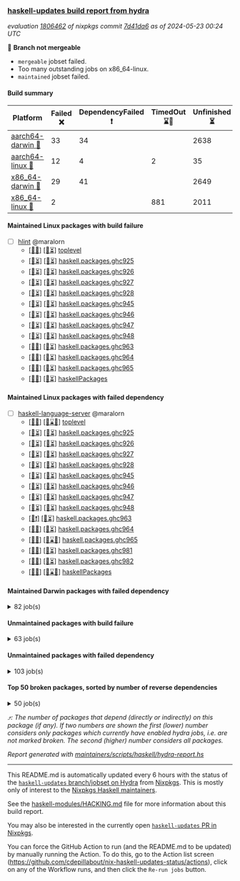 ### [haskell-updates build report from hydra](https://hydra.nixos.org/jobset/nixpkgs/haskell-updates)
*evaluation [1806462](https://hydra.nixos.org/eval/1806462) of nixpkgs commit [7d41da6](https://github.com/NixOS/nixpkgs/commits/7d41da6c40a280a4fee0d203fec44952033dea6c) as of 2024-05-23 00:24 UTC*

🔴 **Branch not mergeable**
  * `mergeable` jobset failed.
  * Too many outstanding jobs on x86_64-linux.
  * `maintained` jobset failed.

#### Build summary

 | Platform | Failed ❌ | DependencyFailed ❗ | TimedOut ⌛🚫 | Unfinished ⏳ | Success ✅ | 
 | --- | --- | --- | --- | --- | --- | 
 | [aarch64-darwin 🍏](https://hydra.nixos.org/eval/1806462?filter=.aarch64-darwin) | 33 | 34 |  | 2638 | 3710 | 
 | [aarch64-linux 📱](https://hydra.nixos.org/eval/1806462?filter=.aarch64-linux) | 12 | 4 | 2 | 35 | 6425 | 
 | [x86_64-darwin 🍎](https://hydra.nixos.org/eval/1806462?filter=.x86_64-darwin) | 29 | 41 |  | 2649 | 3697 | 
 | [x86_64-linux 🐧](https://hydra.nixos.org/eval/1806462?filter=.x86_64-linux) | 2 |  | 881 | 2011 | 3647 | 
#### Maintained Linux packages with build failure
- [ ] [hlint](https://hydra.nixos.org/eval/1806462?filter=hlint) @maralorn
  - [[📱✅]](https://hydra.nixos.org/build/260714925) [[🐧⏳]](https://hydra.nixos.org/build/260716840) [toplevel](https://hydra.nixos.org/eval/1806462?filter=hlint)
  - [[📱⏳]](https://hydra.nixos.org/build/260707506) [[🐧⏳]](https://hydra.nixos.org/build/260721001) [haskell.packages.ghc925](https://hydra.nixos.org/eval/1806462?filter=haskell.packages.ghc925.hlint)
  - [[📱⏳]](https://hydra.nixos.org/build/260715995) [[🐧⏳]](https://hydra.nixos.org/build/260704447) [haskell.packages.ghc926](https://hydra.nixos.org/eval/1806462?filter=haskell.packages.ghc926.hlint)
  - [[📱⏳]](https://hydra.nixos.org/build/260728231) [[🐧⏳]](https://hydra.nixos.org/build/260709171) [haskell.packages.ghc927](https://hydra.nixos.org/eval/1806462?filter=haskell.packages.ghc927.hlint)
  - [[📱⏳]](https://hydra.nixos.org/build/260720349) [[🐧⏳]](https://hydra.nixos.org/build/260712677) [haskell.packages.ghc928](https://hydra.nixos.org/eval/1806462?filter=haskell.packages.ghc928.hlint)
  - [[📱⏳]](https://hydra.nixos.org/build/260717602) [[🐧⏳]](https://hydra.nixos.org/build/260704162) [haskell.packages.ghc945](https://hydra.nixos.org/eval/1806462?filter=haskell.packages.ghc945.hlint)
  - [[📱⏳]](https://hydra.nixos.org/build/260707738) [[🐧⏳]](https://hydra.nixos.org/build/260706439) [haskell.packages.ghc946](https://hydra.nixos.org/eval/1806462?filter=haskell.packages.ghc946.hlint)
  - [[📱⏳]](https://hydra.nixos.org/build/260721745) [[🐧⏳]](https://hydra.nixos.org/build/260704204) [haskell.packages.ghc947](https://hydra.nixos.org/eval/1806462?filter=haskell.packages.ghc947.hlint)
  - [[📱⏳]](https://hydra.nixos.org/build/260726173) [[🐧⏳]](https://hydra.nixos.org/build/260718871) [haskell.packages.ghc948](https://hydra.nixos.org/eval/1806462?filter=haskell.packages.ghc948.hlint)
  - [[📱❌]](https://hydra.nixos.org/build/260713093) [[🐧⏳]](https://hydra.nixos.org/build/260716481) [haskell.packages.ghc963](https://hydra.nixos.org/eval/1806462?filter=haskell.packages.ghc963.hlint)
  - [[📱✅]](https://hydra.nixos.org/build/260709153) [[🐧⏳]](https://hydra.nixos.org/build/260709802) [haskell.packages.ghc964](https://hydra.nixos.org/eval/1806462?filter=haskell.packages.ghc964.hlint)
  - [[📱✅]](https://hydra.nixos.org/build/260725081) [[🐧⏳]](https://hydra.nixos.org/build/260721768) [haskell.packages.ghc965](https://hydra.nixos.org/eval/1806462?filter=haskell.packages.ghc965.hlint)
  - [[📱✅]](https://hydra.nixos.org/build/260708978) [[🐧⏳]](https://hydra.nixos.org/build/260717121) [haskellPackages](https://hydra.nixos.org/eval/1806462?filter=haskellPackages.hlint)
#### Maintained Linux packages with failed dependency
- [ ] [haskell-language-server](https://hydra.nixos.org/eval/1806462?filter=haskell-language-server) @maralorn
  - [[📱✅]](https://hydra.nixos.org/build/260722178) [[🐧⌛🚫]](https://hydra.nixos.org/build/260718461) [toplevel](https://hydra.nixos.org/eval/1806462?filter=haskell-language-server)
  - [[📱⏳]](https://hydra.nixos.org/build/260721293) [[🐧⏳]](https://hydra.nixos.org/build/260713024) [haskell.packages.ghc925](https://hydra.nixos.org/eval/1806462?filter=haskell.packages.ghc925.haskell-language-server)
  - [[📱⏳]](https://hydra.nixos.org/build/260707091) [[🐧⏳]](https://hydra.nixos.org/build/260711071) [haskell.packages.ghc926](https://hydra.nixos.org/eval/1806462?filter=haskell.packages.ghc926.haskell-language-server)
  - [[📱⏳]](https://hydra.nixos.org/build/260702632) [[🐧⏳]](https://hydra.nixos.org/build/260723549) [haskell.packages.ghc927](https://hydra.nixos.org/eval/1806462?filter=haskell.packages.ghc927.haskell-language-server)
  - [[📱⏳]](https://hydra.nixos.org/build/260713972) [[🐧⏳]](https://hydra.nixos.org/build/260722873) [haskell.packages.ghc928](https://hydra.nixos.org/eval/1806462?filter=haskell.packages.ghc928.haskell-language-server)
  - [[📱⏳]](https://hydra.nixos.org/build/260717305) [[🐧⏳]](https://hydra.nixos.org/build/260707271) [haskell.packages.ghc945](https://hydra.nixos.org/eval/1806462?filter=haskell.packages.ghc945.haskell-language-server)
  - [[📱⏳]](https://hydra.nixos.org/build/260724339) [[🐧⏳]](https://hydra.nixos.org/build/260718523) [haskell.packages.ghc946](https://hydra.nixos.org/eval/1806462?filter=haskell.packages.ghc946.haskell-language-server)
  - [[📱⏳]](https://hydra.nixos.org/build/260705858) [[🐧⏳]](https://hydra.nixos.org/build/260703416) [haskell.packages.ghc947](https://hydra.nixos.org/eval/1806462?filter=haskell.packages.ghc947.haskell-language-server)
  - [[📱⏳]](https://hydra.nixos.org/build/260702784) [[🐧⏳]](https://hydra.nixos.org/build/260728871) [haskell.packages.ghc948](https://hydra.nixos.org/eval/1806462?filter=haskell.packages.ghc948.haskell-language-server)
  - [[📱❗]](https://hydra.nixos.org/build/260707796) [[🐧⏳]](https://hydra.nixos.org/build/260705616) [haskell.packages.ghc963](https://hydra.nixos.org/eval/1806462?filter=haskell.packages.ghc963.haskell-language-server)
  - [[📱✅]](https://hydra.nixos.org/build/260703620) [[🐧⏳]](https://hydra.nixos.org/build/260715262) [haskell.packages.ghc964](https://hydra.nixos.org/eval/1806462?filter=haskell.packages.ghc964.haskell-language-server)
  - [[📱✅]](https://hydra.nixos.org/build/260703019) [[🐧⌛🚫]](https://hydra.nixos.org/build/260702937) [haskell.packages.ghc965](https://hydra.nixos.org/eval/1806462?filter=haskell.packages.ghc965.haskell-language-server)
  - [[📱✅]](https://hydra.nixos.org/build/260703013) [[🐧⏳]](https://hydra.nixos.org/build/260713380) [haskell.packages.ghc981](https://hydra.nixos.org/eval/1806462?filter=haskell.packages.ghc981.haskell-language-server)
  - [[📱✅]](https://hydra.nixos.org/build/260715592) [[🐧⏳]](https://hydra.nixos.org/build/260710397) [haskell.packages.ghc982](https://hydra.nixos.org/eval/1806462?filter=haskell.packages.ghc982.haskell-language-server)
  - [[📱✅]](https://hydra.nixos.org/build/260717517) [[🐧⌛🚫]](https://hydra.nixos.org/build/260703522) [haskellPackages](https://hydra.nixos.org/eval/1806462?filter=haskellPackages.haskell-language-server)
#### Maintained Darwin packages with failed dependency
<details><summary>82 job(s) </summary>

- [ ] [funcmp](https://hydra.nixos.org/eval/1806462?filter=funcmp) @peti
  - [[🍏⏳]](https://hydra.nixos.org/build/260708111) [[🍎⏳]](https://hydra.nixos.org/build/260717682) [haskell.packages.ghc8107](https://hydra.nixos.org/eval/1806462?filter=haskell.packages.ghc8107.funcmp)
  - [[🍏⏳]](https://hydra.nixos.org/build/260713117) [[🍎⏳]](https://hydra.nixos.org/build/260716726) [haskell.packages.ghc902](https://hydra.nixos.org/eval/1806462?filter=haskell.packages.ghc902.funcmp)
  - [[🍏❗]](https://hydra.nixos.org/build/260723889) [[🍎⏳]](https://hydra.nixos.org/build/260723152) [haskell.packages.ghc9101](https://hydra.nixos.org/eval/1806462?filter=haskell.packages.ghc9101.funcmp)
  - [[🍏⏳]](https://hydra.nixos.org/build/260722615) [[🍎⏳]](https://hydra.nixos.org/build/260705341) [haskell.packages.ghc925](https://hydra.nixos.org/eval/1806462?filter=haskell.packages.ghc925.funcmp)
  - [[🍏⏳]](https://hydra.nixos.org/build/260702256) [[🍎⏳]](https://hydra.nixos.org/build/260724859) [haskell.packages.ghc926](https://hydra.nixos.org/eval/1806462?filter=haskell.packages.ghc926.funcmp)
  - [[🍏⏳]](https://hydra.nixos.org/build/260702142) [[🍎⏳]](https://hydra.nixos.org/build/260709216) [haskell.packages.ghc927](https://hydra.nixos.org/eval/1806462?filter=haskell.packages.ghc927.funcmp)
  - [[🍏⏳]](https://hydra.nixos.org/build/260718528) [[🍎⏳]](https://hydra.nixos.org/build/260716592) [haskell.packages.ghc928](https://hydra.nixos.org/eval/1806462?filter=haskell.packages.ghc928.funcmp)
  - [[🍏⏳]](https://hydra.nixos.org/build/260719950) [[🍎⏳]](https://hydra.nixos.org/build/260727228) [haskell.packages.ghc945](https://hydra.nixos.org/eval/1806462?filter=haskell.packages.ghc945.funcmp)
  - [[🍏⏳]](https://hydra.nixos.org/build/260728423) [[🍎⏳]](https://hydra.nixos.org/build/260719813) [haskell.packages.ghc946](https://hydra.nixos.org/eval/1806462?filter=haskell.packages.ghc946.funcmp)
  - [[🍏⏳]](https://hydra.nixos.org/build/260709269) [[🍎⏳]](https://hydra.nixos.org/build/260703695) [haskell.packages.ghc947](https://hydra.nixos.org/eval/1806462?filter=haskell.packages.ghc947.funcmp)
  - [[🍏⏳]](https://hydra.nixos.org/build/260709888) [[🍎⏳]](https://hydra.nixos.org/build/260705388) [haskell.packages.ghc948](https://hydra.nixos.org/eval/1806462?filter=haskell.packages.ghc948.funcmp)
  - [[🍏⏳]](https://hydra.nixos.org/build/260718899) [[🍎⏳]](https://hydra.nixos.org/build/260703320) [haskell.packages.ghc963](https://hydra.nixos.org/eval/1806462?filter=haskell.packages.ghc963.funcmp)
  - [[🍏⏳]](https://hydra.nixos.org/build/260715464) [[🍎⏳]](https://hydra.nixos.org/build/260720664) [haskell.packages.ghc964](https://hydra.nixos.org/eval/1806462?filter=haskell.packages.ghc964.funcmp)
  - [[🍏✅]](https://hydra.nixos.org/build/260708430) [[🍎✅]](https://hydra.nixos.org/build/260713934) [haskell.packages.ghc965](https://hydra.nixos.org/eval/1806462?filter=haskell.packages.ghc965.funcmp)
  - [[🍏⏳]](https://hydra.nixos.org/build/260718830) [[🍎⏳]](https://hydra.nixos.org/build/260725512) [haskell.packages.ghc981](https://hydra.nixos.org/eval/1806462?filter=haskell.packages.ghc981.funcmp)
  - [[🍏⏳]](https://hydra.nixos.org/build/260710066) [[🍎⏳]](https://hydra.nixos.org/build/260703165) [haskell.packages.ghc982](https://hydra.nixos.org/eval/1806462?filter=haskell.packages.ghc982.funcmp)
  - [[🍏✅]](https://hydra.nixos.org/build/260718860) [[🍎✅]](https://hydra.nixos.org/build/260713959) [haskellPackages](https://hydra.nixos.org/eval/1806462?filter=haskellPackages.funcmp)
- [ ] [ghc910](https://hydra.nixos.org/eval/1806462?filter=ghc910) @cdepillabout @expipiplus1 @guibou @maralorn @ncfavier @sternenseemann
  - [[🍏❗]](https://hydra.nixos.org/build/260727539) [[🍎⏳]](https://hydra.nixos.org/build/260702838) [haskell.compiler](https://hydra.nixos.org/eval/1806462?filter=haskell.compiler.ghc910)
  - [[🍏❗]](https://hydra.nixos.org/build/260720802) [[🍎⏳]](https://hydra.nixos.org/build/260714812) [haskell.compiler.native-bignum](https://hydra.nixos.org/eval/1806462?filter=haskell.compiler.native-bignum.ghc910)
- [ ] [ghc9101](https://hydra.nixos.org/eval/1806462?filter=ghc9101) @cdepillabout @expipiplus1 @guibou @maralorn @ncfavier @sternenseemann
  - [[🍏❗]](https://hydra.nixos.org/build/260703959) [[🍎⏳]](https://hydra.nixos.org/build/260711530) [haskell.compiler](https://hydra.nixos.org/eval/1806462?filter=haskell.compiler.ghc9101)
  - [[🍏❗]](https://hydra.nixos.org/build/260706657) [[🍎⏳]](https://hydra.nixos.org/build/260706569) [haskell.compiler.native-bignum](https://hydra.nixos.org/eval/1806462?filter=haskell.compiler.native-bignum.ghc9101)
- [ ] [ghcHEAD](https://hydra.nixos.org/eval/1806462?filter=ghcHEAD) @cdepillabout @expipiplus1 @guibou @maralorn @ncfavier @sternenseemann
  - [[🍏❗]](https://hydra.nixos.org/build/260709010) [[🍎⏳]](https://hydra.nixos.org/build/260729157) [haskell.compiler](https://hydra.nixos.org/eval/1806462?filter=haskell.compiler.ghcHEAD)
  - [[🍏❗]](https://hydra.nixos.org/build/260715997) [[🍎⏳]](https://hydra.nixos.org/build/260728469) [haskell.compiler.native-bignum](https://hydra.nixos.org/eval/1806462?filter=haskell.compiler.native-bignum.ghcHEAD)
- [ ] [hsdns](https://hydra.nixos.org/eval/1806462?filter=hsdns) @peti
  - [[🍏⏳]](https://hydra.nixos.org/build/260705505) [[🍎⏳]](https://hydra.nixos.org/build/260708965) [haskell.packages.ghc8107](https://hydra.nixos.org/eval/1806462?filter=haskell.packages.ghc8107.hsdns)
  - [[🍏⏳]](https://hydra.nixos.org/build/260725193) [[🍎⏳]](https://hydra.nixos.org/build/260715841) [haskell.packages.ghc902](https://hydra.nixos.org/eval/1806462?filter=haskell.packages.ghc902.hsdns)
  - [[🍏❗]](https://hydra.nixos.org/build/260726636) [[🍎⏳]](https://hydra.nixos.org/build/260702773) [haskell.packages.ghc9101](https://hydra.nixos.org/eval/1806462?filter=haskell.packages.ghc9101.hsdns)
  - [[🍏⏳]](https://hydra.nixos.org/build/260711423) [[🍎⏳]](https://hydra.nixos.org/build/260713924) [haskell.packages.ghc925](https://hydra.nixos.org/eval/1806462?filter=haskell.packages.ghc925.hsdns)
  - [[🍏⏳]](https://hydra.nixos.org/build/260719798) [[🍎⏳]](https://hydra.nixos.org/build/260712505) [haskell.packages.ghc926](https://hydra.nixos.org/eval/1806462?filter=haskell.packages.ghc926.hsdns)
  - [[🍏⏳]](https://hydra.nixos.org/build/260725522) [[🍎⏳]](https://hydra.nixos.org/build/260716965) [haskell.packages.ghc927](https://hydra.nixos.org/eval/1806462?filter=haskell.packages.ghc927.hsdns)
  - [[🍏⏳]](https://hydra.nixos.org/build/260716003) [[🍎⏳]](https://hydra.nixos.org/build/260728812) [haskell.packages.ghc928](https://hydra.nixos.org/eval/1806462?filter=haskell.packages.ghc928.hsdns)
  - [[🍏⏳]](https://hydra.nixos.org/build/260728691) [[🍎⏳]](https://hydra.nixos.org/build/260703315) [haskell.packages.ghc945](https://hydra.nixos.org/eval/1806462?filter=haskell.packages.ghc945.hsdns)
  - [[🍏⏳]](https://hydra.nixos.org/build/260712452) [[🍎⏳]](https://hydra.nixos.org/build/260724669) [haskell.packages.ghc946](https://hydra.nixos.org/eval/1806462?filter=haskell.packages.ghc946.hsdns)
  - [[🍏⏳]](https://hydra.nixos.org/build/260705258) [[🍎⏳]](https://hydra.nixos.org/build/260708645) [haskell.packages.ghc947](https://hydra.nixos.org/eval/1806462?filter=haskell.packages.ghc947.hsdns)
  - [[🍏⏳]](https://hydra.nixos.org/build/260708096) [[🍎⏳]](https://hydra.nixos.org/build/260711196) [haskell.packages.ghc948](https://hydra.nixos.org/eval/1806462?filter=haskell.packages.ghc948.hsdns)
  - [[🍏⏳]](https://hydra.nixos.org/build/260716408) [[🍎⏳]](https://hydra.nixos.org/build/260702411) [haskell.packages.ghc963](https://hydra.nixos.org/eval/1806462?filter=haskell.packages.ghc963.hsdns)
  - [[🍏⏳]](https://hydra.nixos.org/build/260715376) [[🍎⏳]](https://hydra.nixos.org/build/260711018) [haskell.packages.ghc964](https://hydra.nixos.org/eval/1806462?filter=haskell.packages.ghc964.hsdns)
  - [[🍏✅]](https://hydra.nixos.org/build/260714006) [[🍎✅]](https://hydra.nixos.org/build/260719226) [haskell.packages.ghc965](https://hydra.nixos.org/eval/1806462?filter=haskell.packages.ghc965.hsdns)
  - [[🍏⏳]](https://hydra.nixos.org/build/260707633) [[🍎⏳]](https://hydra.nixos.org/build/260729213) [haskell.packages.ghc981](https://hydra.nixos.org/eval/1806462?filter=haskell.packages.ghc981.hsdns)
  - [[🍏⏳]](https://hydra.nixos.org/build/260709491) [[🍎⏳]](https://hydra.nixos.org/build/260711235) [haskell.packages.ghc982](https://hydra.nixos.org/eval/1806462?filter=haskell.packages.ghc982.hsdns)
  - [[🍏✅]](https://hydra.nixos.org/build/260709453) [[🍎✅]](https://hydra.nixos.org/build/260719452) [haskellPackages](https://hydra.nixos.org/eval/1806462?filter=haskellPackages.hsdns)
- [ ] [jailbreak-cabal](https://hydra.nixos.org/eval/1806462?filter=jailbreak-cabal) @sternenseemann
  - [[🍏✅]](https://hydra.nixos.org/build/260712778) [[🍎✅]](https://hydra.nixos.org/build/260709537) [haskell.packages.ghc8107](https://hydra.nixos.org/eval/1806462?filter=haskell.packages.ghc8107.jailbreak-cabal)
  - [[🍏⏳]](https://hydra.nixos.org/build/260717605) [[🍎⏳]](https://hydra.nixos.org/build/260724440) [haskell.packages.ghc902](https://hydra.nixos.org/eval/1806462?filter=haskell.packages.ghc902.jailbreak-cabal)
  - [[🍏❗]](https://hydra.nixos.org/build/260725073) [[🍎⏳]](https://hydra.nixos.org/build/260708301) [haskell.packages.ghc9101](https://hydra.nixos.org/eval/1806462?filter=haskell.packages.ghc9101.jailbreak-cabal)
  - [[🍏✅]](https://hydra.nixos.org/build/260713237) [[🍎⏳]](https://hydra.nixos.org/build/260712534) [haskell.packages.ghc925](https://hydra.nixos.org/eval/1806462?filter=haskell.packages.ghc925.jailbreak-cabal)
  - [[🍏✅]](https://hydra.nixos.org/build/260715123) [[🍎⏳]](https://hydra.nixos.org/build/260716248) [haskell.packages.ghc926](https://hydra.nixos.org/eval/1806462?filter=haskell.packages.ghc926.jailbreak-cabal)
  - [[🍏✅]](https://hydra.nixos.org/build/260725731) [[🍎✅]](https://hydra.nixos.org/build/260723355) [haskell.packages.ghc927](https://hydra.nixos.org/eval/1806462?filter=haskell.packages.ghc927.jailbreak-cabal)
  - [[🍏✅]](https://hydra.nixos.org/build/260719162) [[🍎✅]](https://hydra.nixos.org/build/260710249) [haskell.packages.ghc928](https://hydra.nixos.org/eval/1806462?filter=haskell.packages.ghc928.jailbreak-cabal)
  - [[🍏⏳]](https://hydra.nixos.org/build/260721560) [[🍎✅]](https://hydra.nixos.org/build/260707768) [haskell.packages.ghc945](https://hydra.nixos.org/eval/1806462?filter=haskell.packages.ghc945.jailbreak-cabal)
  - [[🍏✅]](https://hydra.nixos.org/build/260717744) [[🍎✅]](https://hydra.nixos.org/build/260704842) [haskell.packages.ghc946](https://hydra.nixos.org/eval/1806462?filter=haskell.packages.ghc946.jailbreak-cabal)
  - [[🍏✅]](https://hydra.nixos.org/build/260713130) [[🍎✅]](https://hydra.nixos.org/build/260704089) [haskell.packages.ghc947](https://hydra.nixos.org/eval/1806462?filter=haskell.packages.ghc947.jailbreak-cabal)
  - [[🍏✅]](https://hydra.nixos.org/build/260703334) [[🍎✅]](https://hydra.nixos.org/build/260703175) [haskell.packages.ghc948](https://hydra.nixos.org/eval/1806462?filter=haskell.packages.ghc948.jailbreak-cabal)
  - [[🍏✅]](https://hydra.nixos.org/build/260717141) [[🍎✅]](https://hydra.nixos.org/build/260728288) [haskell.packages.ghc963](https://hydra.nixos.org/eval/1806462?filter=haskell.packages.ghc963.jailbreak-cabal)
  - [[🍏✅]](https://hydra.nixos.org/build/260725166) [[🍎✅]](https://hydra.nixos.org/build/260721072) [haskell.packages.ghc964](https://hydra.nixos.org/eval/1806462?filter=haskell.packages.ghc964.jailbreak-cabal)
  - [[🍏✅]](https://hydra.nixos.org/build/260728378) [[🍎✅]](https://hydra.nixos.org/build/260711546) [haskell.packages.ghc965](https://hydra.nixos.org/eval/1806462?filter=haskell.packages.ghc965.jailbreak-cabal)
  - [[🍏⏳]](https://hydra.nixos.org/build/260712324) [[🍎⏳]](https://hydra.nixos.org/build/260726305) [haskell.packages.ghc981](https://hydra.nixos.org/eval/1806462?filter=haskell.packages.ghc981.jailbreak-cabal)
  - [[🍏⏳]](https://hydra.nixos.org/build/260723564) [[🍎⏳]](https://hydra.nixos.org/build/260719580) [haskell.packages.ghc982](https://hydra.nixos.org/eval/1806462?filter=haskell.packages.ghc982.jailbreak-cabal)
  - [[🍏✅]](https://hydra.nixos.org/build/260723690) [[🍎✅]](https://hydra.nixos.org/build/260714442) [haskellPackages](https://hydra.nixos.org/eval/1806462?filter=haskellPackages.jailbreak-cabal)
- [ ] [[🍏⏳]](https://hydra.nixos.org/build/260705764) [[🍎❗]](https://hydra.nixos.org/build/260722014) [haskellPackages.mcmc](https://hydra.nixos.org/eval/1806462?filter=haskellPackages.mcmc) @dschrempf
- [ ] [nix-paths](https://hydra.nixos.org/eval/1806462?filter=nix-paths) @peti
  - [[🍏⏳]](https://hydra.nixos.org/build/260718792) [[🍎⏳]](https://hydra.nixos.org/build/260718935) [haskell.packages.ghc8107](https://hydra.nixos.org/eval/1806462?filter=haskell.packages.ghc8107.nix-paths)
  - [[🍏⏳]](https://hydra.nixos.org/build/260717150) [[🍎⏳]](https://hydra.nixos.org/build/260711618) [haskell.packages.ghc902](https://hydra.nixos.org/eval/1806462?filter=haskell.packages.ghc902.nix-paths)
  - [[🍏❗]](https://hydra.nixos.org/build/260713052) [[🍎⏳]](https://hydra.nixos.org/build/260708917) [haskell.packages.ghc9101](https://hydra.nixos.org/eval/1806462?filter=haskell.packages.ghc9101.nix-paths)
  - [[🍏⏳]](https://hydra.nixos.org/build/260727512) [[🍎⏳]](https://hydra.nixos.org/build/260706897) [haskell.packages.ghc925](https://hydra.nixos.org/eval/1806462?filter=haskell.packages.ghc925.nix-paths)
  - [[🍏⏳]](https://hydra.nixos.org/build/260716374) [[🍎⏳]](https://hydra.nixos.org/build/260724164) [haskell.packages.ghc926](https://hydra.nixos.org/eval/1806462?filter=haskell.packages.ghc926.nix-paths)
  - [[🍏⏳]](https://hydra.nixos.org/build/260719761) [[🍎⏳]](https://hydra.nixos.org/build/260720982) [haskell.packages.ghc927](https://hydra.nixos.org/eval/1806462?filter=haskell.packages.ghc927.nix-paths)
  - [[🍏⏳]](https://hydra.nixos.org/build/260709528) [[🍎⏳]](https://hydra.nixos.org/build/260716882) [haskell.packages.ghc928](https://hydra.nixos.org/eval/1806462?filter=haskell.packages.ghc928.nix-paths)
  - [[🍏⏳]](https://hydra.nixos.org/build/260718715) [[🍎⏳]](https://hydra.nixos.org/build/260702559) [haskell.packages.ghc945](https://hydra.nixos.org/eval/1806462?filter=haskell.packages.ghc945.nix-paths)
  - [[🍏⏳]](https://hydra.nixos.org/build/260720369) [[🍎⏳]](https://hydra.nixos.org/build/260706381) [haskell.packages.ghc946](https://hydra.nixos.org/eval/1806462?filter=haskell.packages.ghc946.nix-paths)
  - [[🍏⏳]](https://hydra.nixos.org/build/260702372) [[🍎⏳]](https://hydra.nixos.org/build/260720548) [haskell.packages.ghc947](https://hydra.nixos.org/eval/1806462?filter=haskell.packages.ghc947.nix-paths)
  - [[🍏⏳]](https://hydra.nixos.org/build/260703721) [[🍎⏳]](https://hydra.nixos.org/build/260705681) [haskell.packages.ghc948](https://hydra.nixos.org/eval/1806462?filter=haskell.packages.ghc948.nix-paths)
  - [[🍏⏳]](https://hydra.nixos.org/build/260703402) [[🍎⏳]](https://hydra.nixos.org/build/260707643) [haskell.packages.ghc963](https://hydra.nixos.org/eval/1806462?filter=haskell.packages.ghc963.nix-paths)
  - [[🍏⏳]](https://hydra.nixos.org/build/260717505) [[🍎⏳]](https://hydra.nixos.org/build/260711372) [haskell.packages.ghc964](https://hydra.nixos.org/eval/1806462?filter=haskell.packages.ghc964.nix-paths)
  - [[🍏✅]](https://hydra.nixos.org/build/260715038) [[🍎✅]](https://hydra.nixos.org/build/260709363) [haskell.packages.ghc965](https://hydra.nixos.org/eval/1806462?filter=haskell.packages.ghc965.nix-paths)
  - [[🍏⏳]](https://hydra.nixos.org/build/260702748) [[🍎⏳]](https://hydra.nixos.org/build/260709187) [haskell.packages.ghc981](https://hydra.nixos.org/eval/1806462?filter=haskell.packages.ghc981.nix-paths)
  - [[🍏⏳]](https://hydra.nixos.org/build/260724668) [[🍎⏳]](https://hydra.nixos.org/build/260723610) [haskell.packages.ghc982](https://hydra.nixos.org/eval/1806462?filter=haskell.packages.ghc982.nix-paths)
  - [[🍏✅]](https://hydra.nixos.org/build/260706780) [[🍎✅]](https://hydra.nixos.org/build/260719345) [haskellPackages](https://hydra.nixos.org/eval/1806462?filter=haskellPackages.nix-paths)
</details>

#### Unmaintained packages with build failure
<details><summary>63 job(s) </summary>

- [ ] [ghc-lib-parser](https://hydra.nixos.org/eval/1806462?filter=ghc-lib-parser)  ⤴️ 19 | 68
  - [[🍏⏳]](https://hydra.nixos.org/build/260706752) [[📱✅]](https://hydra.nixos.org/build/260704897) [[🍎⏳]](https://hydra.nixos.org/build/260728944) [[🐧⏳]](https://hydra.nixos.org/build/260718195) [haskell.packages.ghc8107](https://hydra.nixos.org/eval/1806462?filter=haskell.packages.ghc8107.ghc-lib-parser)
  - [[🍏❌]](https://hydra.nixos.org/build/260709772) [[📱⏳]](https://hydra.nixos.org/build/260705748) [[🍎⏳]](https://hydra.nixos.org/build/260725546) [[🐧⏳]](https://hydra.nixos.org/build/260725144) [haskell.packages.ghc902](https://hydra.nixos.org/eval/1806462?filter=haskell.packages.ghc902.ghc-lib-parser)
  - [[🍏✅]](https://hydra.nixos.org/build/260711841) [[📱⏳]](https://hydra.nixos.org/build/260726456) [[🍎✅]](https://hydra.nixos.org/build/260718751) [[🐧⏳]](https://hydra.nixos.org/build/260721509) [haskell.packages.ghc925](https://hydra.nixos.org/eval/1806462?filter=haskell.packages.ghc925.ghc-lib-parser)
  - [[🍏⏳]](https://hydra.nixos.org/build/260719266) [[📱⏳]](https://hydra.nixos.org/build/260716563) [[🍎✅]](https://hydra.nixos.org/build/260718017) [[🐧⏳]](https://hydra.nixos.org/build/260725478) [haskell.packages.ghc926](https://hydra.nixos.org/eval/1806462?filter=haskell.packages.ghc926.ghc-lib-parser)
  - [[🍏✅]](https://hydra.nixos.org/build/260711836) [[📱⏳]](https://hydra.nixos.org/build/260715143) [[🍎✅]](https://hydra.nixos.org/build/260704823) [[🐧⏳]](https://hydra.nixos.org/build/260702844) [haskell.packages.ghc927](https://hydra.nixos.org/eval/1806462?filter=haskell.packages.ghc927.ghc-lib-parser)
  - [[🍏✅]](https://hydra.nixos.org/build/260707793) [[📱⏳]](https://hydra.nixos.org/build/260713315) [[🍎✅]](https://hydra.nixos.org/build/260714654) [[🐧⏳]](https://hydra.nixos.org/build/260706286) [haskell.packages.ghc928](https://hydra.nixos.org/eval/1806462?filter=haskell.packages.ghc928.ghc-lib-parser)
  - [[🍏⏳]](https://hydra.nixos.org/build/260706852) [[📱⏳]](https://hydra.nixos.org/build/260715776) [[🍎⏳]](https://hydra.nixos.org/build/260724728) [[🐧⏳]](https://hydra.nixos.org/build/260708953) [haskell.packages.ghc945](https://hydra.nixos.org/eval/1806462?filter=haskell.packages.ghc945.ghc-lib-parser)
  - [[🍏✅]](https://hydra.nixos.org/build/260724318) [[📱⏳]](https://hydra.nixos.org/build/260725940) [[🍎✅]](https://hydra.nixos.org/build/260708894) [[🐧⏳]](https://hydra.nixos.org/build/260714354) [haskell.packages.ghc946](https://hydra.nixos.org/eval/1806462?filter=haskell.packages.ghc946.ghc-lib-parser)
  - [[🍏✅]](https://hydra.nixos.org/build/260707549) [[📱⏳]](https://hydra.nixos.org/build/260723013) [[🍎⏳]](https://hydra.nixos.org/build/260721247) [[🐧⏳]](https://hydra.nixos.org/build/260722676) [haskell.packages.ghc947](https://hydra.nixos.org/eval/1806462?filter=haskell.packages.ghc947.ghc-lib-parser)
  - [[🍏✅]](https://hydra.nixos.org/build/260713523) [[📱⏳]](https://hydra.nixos.org/build/260721476) [[🍎✅]](https://hydra.nixos.org/build/260708880) [[🐧⏳]](https://hydra.nixos.org/build/260705986) [haskell.packages.ghc948](https://hydra.nixos.org/eval/1806462?filter=haskell.packages.ghc948.ghc-lib-parser)
  - [[🍏✅]](https://hydra.nixos.org/build/260702956) [[📱✅]](https://hydra.nixos.org/build/260723446) [[🍎✅]](https://hydra.nixos.org/build/260719790) [[🐧⏳]](https://hydra.nixos.org/build/260723093) [haskell.packages.ghc963](https://hydra.nixos.org/eval/1806462?filter=haskell.packages.ghc963.ghc-lib-parser)
  - [[🍏✅]](https://hydra.nixos.org/build/260721425) [[📱✅]](https://hydra.nixos.org/build/260726755) [[🍎✅]](https://hydra.nixos.org/build/260709695) [[🐧✅]](https://hydra.nixos.org/build/260707456) [haskell.packages.ghc964](https://hydra.nixos.org/eval/1806462?filter=haskell.packages.ghc964.ghc-lib-parser)
  - [[🍏✅]](https://hydra.nixos.org/build/260702730) [[📱✅]](https://hydra.nixos.org/build/260708322) [[🍎✅]](https://hydra.nixos.org/build/260709256) [[🐧✅]](https://hydra.nixos.org/build/260719150) [haskell.packages.ghc965](https://hydra.nixos.org/eval/1806462?filter=haskell.packages.ghc965.ghc-lib-parser)
  - [[🍏✅]](https://hydra.nixos.org/build/260720419) [[📱✅]](https://hydra.nixos.org/build/260712673) [[🍎✅]](https://hydra.nixos.org/build/260705323) [[🐧✅]](https://hydra.nixos.org/build/260716341) [haskellPackages](https://hydra.nixos.org/eval/1806462?filter=haskellPackages.ghc-lib-parser)
- [ ] [[🍏❌]](https://hydra.nixos.org/build/260707008) [[📱✅]](https://hydra.nixos.org/build/260712003) [[🍎❌]](https://hydra.nixos.org/build/260707562) [[🐧✅]](https://hydra.nixos.org/build/260716594) [haskellPackages.fmt](https://hydra.nixos.org/eval/1806462?filter=haskellPackages.fmt)  ⤴️ 7 | 26
- [ ] [[🍏❌]](https://hydra.nixos.org/build/260717825) [[📱✅]](https://hydra.nixos.org/build/260719723) [[🍎❌]](https://hydra.nixos.org/build/260727648) [[🐧✅]](https://hydra.nixos.org/build/260710529) [haskellPackages.di-core](https://hydra.nixos.org/eval/1806462?filter=haskellPackages.di-core)  ⤴️ 6 | 13
- [ ] [[🍏✅]](https://hydra.nixos.org/build/260708151) [[📱✅]](https://hydra.nixos.org/build/260722170) [[🍎❌]](https://hydra.nixos.org/build/260720860) [[🐧⏳]](https://hydra.nixos.org/build/260706335) [haskellPackages.ad](https://hydra.nixos.org/eval/1806462?filter=haskellPackages.ad)  ⤴️ 5 | 24
- [ ] [[🍏✅]](https://hydra.nixos.org/build/260716957) [[📱✅]](https://hydra.nixos.org/build/260727938) [[🍎❌]](https://hydra.nixos.org/build/260718532) [[🐧✅]](https://hydra.nixos.org/build/260720364) [haskellPackages.with-utf8](https://hydra.nixos.org/eval/1806462?filter=haskellPackages.with-utf8)  ⤴️ 4 | 18
- [ ] [[🍏✅]](https://hydra.nixos.org/build/260719402) [[📱✅]](https://hydra.nixos.org/build/260706684) [[🍎❌]](https://hydra.nixos.org/build/260708992) [[🐧✅]](https://hydra.nixos.org/build/260708936) [haskellPackages.iconv](https://hydra.nixos.org/eval/1806462?filter=haskellPackages.iconv)  ⤴️ 4 | 16
- [ ] [[🍏❌]](https://hydra.nixos.org/build/260726209) [[📱✅]](https://hydra.nixos.org/build/260723691) [[🍎❌]](https://hydra.nixos.org/build/260707907) [[🐧⌛🚫]](https://hydra.nixos.org/build/260719748) [haskellPackages.http-reverse-proxy](https://hydra.nixos.org/eval/1806462?filter=haskellPackages.http-reverse-proxy)  ⤴️ 2 | 11
- [ ] [[🍏⏳]](https://hydra.nixos.org/build/260728208) [[📱❌]](https://hydra.nixos.org/build/260720701) [[🍎⏳]](https://hydra.nixos.org/build/260722320) [[🐧⏳]](https://hydra.nixos.org/build/260723678) [haskellPackages.ghc-internal](https://hydra.nixos.org/eval/1806462?filter=haskellPackages.ghc-internal)  ⤴️ 1 | 2
- [ ] [[🍏❌]](https://hydra.nixos.org/build/260704144) [[📱✅]](https://hydra.nixos.org/build/260720801) [[🍎❌]](https://hydra.nixos.org/build/260708855) [[🐧✅]](https://hydra.nixos.org/build/260713580) [haskellPackages.rawfilepath](https://hydra.nixos.org/eval/1806462?filter=haskellPackages.rawfilepath)  ⤴️ 1 | 2
- [ ] [[🍏⏳]](https://hydra.nixos.org/build/260723748) [[📱❌]](https://hydra.nixos.org/build/260715824) [[🍎⏳]](https://hydra.nixos.org/build/260708033) [[🐧⏳]](https://hydra.nixos.org/build/260714117) [haskellPackages.nlopt-haskell](https://hydra.nixos.org/eval/1806462?filter=haskellPackages.nlopt-haskell)  ⤴️ 1 | 1
- [ ] [[🍏❌]](https://hydra.nixos.org/build/260717856) [[📱✅]](https://hydra.nixos.org/build/260723636) [[🍎❌]](https://hydra.nixos.org/build/260712649) [[🐧✅]](https://hydra.nixos.org/build/260717612) [haskellPackages.openal-ffi](https://hydra.nixos.org/eval/1806462?filter=haskellPackages.openal-ffi)  ⤴️ 1 | 1
- [ ] [[🍏❌]](https://hydra.nixos.org/build/260728155) [[📱✅]](https://hydra.nixos.org/build/260721435) [[🍎❌]](https://hydra.nixos.org/build/260727840) [[🐧✅]](https://hydra.nixos.org/build/260722994) [haskellPackages.libxml-sax](https://hydra.nixos.org/eval/1806462?filter=haskellPackages.libxml-sax)  ⤴️ 0 | 21
- [ ] [[🍏✅]](https://hydra.nixos.org/build/260726767) [[📱❌]](https://hydra.nixos.org/build/260723868) [[🍎✅]](https://hydra.nixos.org/build/260705316) [[🐧✅]](https://hydra.nixos.org/build/260719991) [haskellPackages.freetype2](https://hydra.nixos.org/eval/1806462?filter=haskellPackages.freetype2)  ⤴️ 0 | 12
- [ ] [[🍏⏳]](https://hydra.nixos.org/build/260715829) [[📱❌]](https://hydra.nixos.org/build/260702947) [[🍎⏳]](https://hydra.nixos.org/build/260709472) [[🐧⏳]](https://hydra.nixos.org/build/260711103) [haskellPackages.hw-simd](https://hydra.nixos.org/eval/1806462?filter=haskellPackages.hw-simd)  ⤴️ 0 | 9
- [ ] [[🍏❌]](https://hydra.nixos.org/build/260714489) [[📱✅]](https://hydra.nixos.org/build/260714240) [[🍎❌]](https://hydra.nixos.org/build/260703403) [[🐧✅]](https://hydra.nixos.org/build/260715665) [haskellPackages.bytestring-encoding](https://hydra.nixos.org/eval/1806462?filter=haskellPackages.bytestring-encoding)  ⤴️ 0 | 6
- [ ] [[🍏❌]](https://hydra.nixos.org/build/260702463) [[📱✅]](https://hydra.nixos.org/build/260711465) [[🍎✅]](https://hydra.nixos.org/build/260714170) [[🐧✅]](https://hydra.nixos.org/build/260721462) [haskellPackages.rdtsc](https://hydra.nixos.org/eval/1806462?filter=haskellPackages.rdtsc)  ⤴️ 0 | 4
- [ ] [[🍏❌]](https://hydra.nixos.org/build/260725613) [[📱✅]](https://hydra.nixos.org/build/260704362) [[🍎❌]](https://hydra.nixos.org/build/260716339) [[🐧✅]](https://hydra.nixos.org/build/260710931) [haskellPackages.error-codes](https://hydra.nixos.org/eval/1806462?filter=haskellPackages.error-codes)  ⤴️ 0 | 3
- [ ] [[🍏❌]](https://hydra.nixos.org/build/260718914) [[📱✅]](https://hydra.nixos.org/build/260703125) [[🍎✅]](https://hydra.nixos.org/build/260712227) [[🐧✅]](https://hydra.nixos.org/build/260706473) [haskellPackages.bindings-levmar](https://hydra.nixos.org/eval/1806462?filter=haskellPackages.bindings-levmar)  ⤴️ 0 | 2
- [ ] [[🍏❌]](https://hydra.nixos.org/build/260709571) [[📱✅]](https://hydra.nixos.org/build/260710665) [[🍎✅]](https://hydra.nixos.org/build/260702560) [[🐧✅]](https://hydra.nixos.org/build/260719690) [haskellPackages.rocksdb-haskell](https://hydra.nixos.org/eval/1806462?filter=haskellPackages.rocksdb-haskell)  ⤴️ 0 | 2
- [ ] [[🍏❌]](https://hydra.nixos.org/build/260706961) [[📱✅]](https://hydra.nixos.org/build/260727429) [[🍎❌]](https://hydra.nixos.org/build/260720667) [[🐧✅]](https://hydra.nixos.org/build/260727815) [haskellPackages.hamid](https://hydra.nixos.org/eval/1806462?filter=haskellPackages.hamid)  ⤴️ 0 | 1
- [ ] [[🍏❌]](https://hydra.nixos.org/build/260713617) [[📱✅]](https://hydra.nixos.org/build/260717575) [[🍎❌]](https://hydra.nixos.org/build/260706302) [[🐧✅]](https://hydra.nixos.org/build/260708297) [haskellPackages.huckleberry](https://hydra.nixos.org/eval/1806462?filter=haskellPackages.huckleberry)  ⤴️ 0 | 1
- [ ] [[🍏❌]](https://hydra.nixos.org/build/260708543) [[📱✅]](https://hydra.nixos.org/build/260725178) [[🍎❌]](https://hydra.nixos.org/build/260713262) [[🐧✅]](https://hydra.nixos.org/build/260728275) [haskellPackages.select](https://hydra.nixos.org/eval/1806462?filter=haskellPackages.select)  ⤴️ 0 | 1
- [ ] [[🍏❌]](https://hydra.nixos.org/build/260719932) [[📱✅]](https://hydra.nixos.org/build/260717923) [[🍎❌]](https://hydra.nixos.org/build/260720612) [[🐧✅]](https://hydra.nixos.org/build/260707009) [haskellPackages.sysinfo](https://hydra.nixos.org/eval/1806462?filter=haskellPackages.sysinfo)  ⤴️ 0 | 1
- [ ] [[🍏❌]](https://hydra.nixos.org/build/260704001) [[📱❌]](https://hydra.nixos.org/build/260721746) [[🍎✅]](https://hydra.nixos.org/build/260705535) [[🐧✅]](https://hydra.nixos.org/build/260708213) [haskellPackages.GOST34112012-Hash](https://hydra.nixos.org/eval/1806462?filter=haskellPackages.GOST34112012-Hash) 
- [ ] [[🍏✅]](https://hydra.nixos.org/build/260726716) [[📱❌]](https://hydra.nixos.org/build/260717963) [[🍎✅]](https://hydra.nixos.org/build/260716075) [[🐧✅]](https://hydra.nixos.org/build/260721114) [haskellPackages.HsASA](https://hydra.nixos.org/eval/1806462?filter=haskellPackages.HsASA) 
- [ ] [[🍏✅]](https://hydra.nixos.org/build/260727298) [[📱✅]](https://hydra.nixos.org/build/260707006) [[🍎❌]](https://hydra.nixos.org/build/260728670) [[🐧❌]](https://hydra.nixos.org/build/260723484) [haskellPackages.bluefin-algae](https://hydra.nixos.org/eval/1806462?filter=haskellPackages.bluefin-algae) 
- [ ] [[🍏⏳]](https://hydra.nixos.org/build/260712765) [[📱❌]](https://hydra.nixos.org/build/260710134) [[🍎⏳]](https://hydra.nixos.org/build/260712418) [[🐧⏳]](https://hydra.nixos.org/build/260724402) [haskellPackages.changelog-d](https://hydra.nixos.org/eval/1806462?filter=haskellPackages.changelog-d) 
- [ ] [[🍏❌]](https://hydra.nixos.org/build/260710815) [[📱✅]](https://hydra.nixos.org/build/260705348) [[🍎❌]](https://hydra.nixos.org/build/260724521) [[🐧✅]](https://hydra.nixos.org/build/260708585) [haskellPackages.env-extra](https://hydra.nixos.org/eval/1806462?filter=haskellPackages.env-extra) 
- [ ] [[🍏❌]](https://hydra.nixos.org/build/260713593) [[📱✅]](https://hydra.nixos.org/build/260721826) [[🍎✅]](https://hydra.nixos.org/build/260723914) [[🐧✅]](https://hydra.nixos.org/build/260705654) [haskellPackages.executable-hash](https://hydra.nixos.org/eval/1806462?filter=haskellPackages.executable-hash) 
- [ ] [[🍏❌]](https://hydra.nixos.org/build/260714893) [[📱✅]](https://hydra.nixos.org/build/260728403) [[🍎❌]](https://hydra.nixos.org/build/260720945) [[🐧✅]](https://hydra.nixos.org/build/260725488) [haskellPackages.fudgets](https://hydra.nixos.org/eval/1806462?filter=haskellPackages.fudgets) 
- [ ] [[🍏❌]](https://hydra.nixos.org/build/260717542) [[📱✅]](https://hydra.nixos.org/build/260715295) [[🍎❌]](https://hydra.nixos.org/build/260728884) [[🐧✅]](https://hydra.nixos.org/build/260723285) [haskellPackages.hunspell-hs](https://hydra.nixos.org/eval/1806462?filter=haskellPackages.hunspell-hs) 
- [ ] [[🍏❌]](https://hydra.nixos.org/build/260720528) [[📱✅]](https://hydra.nixos.org/build/260715633) [[🍎❌]](https://hydra.nixos.org/build/260720944) [[🐧✅]](https://hydra.nixos.org/build/260723779) [haskellPackages.interprocess](https://hydra.nixos.org/eval/1806462?filter=haskellPackages.interprocess) 
- [ ] [[🍏❌]](https://hydra.nixos.org/build/260706724) [[🍎❌]](https://hydra.nixos.org/build/260716903) [haskellPackages.kqueue](https://hydra.nixos.org/eval/1806462?filter=haskellPackages.kqueue) 
- [ ] [[🍏❌]](https://hydra.nixos.org/build/260705324) [[📱✅]](https://hydra.nixos.org/build/260709008) [[🍎✅]](https://hydra.nixos.org/build/260725620) [[🐧✅]](https://hydra.nixos.org/build/260713197) [haskellPackages.leveldb-haskell-fork](https://hydra.nixos.org/eval/1806462?filter=haskellPackages.leveldb-haskell-fork) 
- [ ] [[🍏❌]](https://hydra.nixos.org/build/260719569) [[📱✅]](https://hydra.nixos.org/build/260722181) [[🍎❌]](https://hydra.nixos.org/build/260728270) [[🐧✅]](https://hydra.nixos.org/build/260726954) [haskellPackages.memzero](https://hydra.nixos.org/eval/1806462?filter=haskellPackages.memzero) 
- [ ] [[🍏⏳]](https://hydra.nixos.org/build/260729187) [[📱❌]](https://hydra.nixos.org/build/260709430) [[🍎⏳]](https://hydra.nixos.org/build/260706249) [[🐧⏳]](https://hydra.nixos.org/build/260711915) [haskellPackages.no-recursion](https://hydra.nixos.org/eval/1806462?filter=haskellPackages.no-recursion) 
- [ ] [[🍏❌]](https://hydra.nixos.org/build/260726051) [[📱✅]](https://hydra.nixos.org/build/260705904) [[🍎❌]](https://hydra.nixos.org/build/260706211) [[🐧✅]](https://hydra.nixos.org/build/260717772) [haskellPackages.posix-timer](https://hydra.nixos.org/eval/1806462?filter=haskellPackages.posix-timer) 
- [ ] [[🍏❌]](https://hydra.nixos.org/build/260728139) [[📱✅]](https://hydra.nixos.org/build/260715093) [[🍎❌]](https://hydra.nixos.org/build/260724915) [[🐧✅]](https://hydra.nixos.org/build/260720275) [haskellPackages.procex](https://hydra.nixos.org/eval/1806462?filter=haskellPackages.procex) 
- [ ] [[🍏❌]](https://hydra.nixos.org/build/260725824) [[📱✅]](https://hydra.nixos.org/build/260724778) [[🍎❌]](https://hydra.nixos.org/build/260726411) [[🐧✅]](https://hydra.nixos.org/build/260705143) [haskellPackages.pthread](https://hydra.nixos.org/eval/1806462?filter=haskellPackages.pthread) 
- [ ] [[🍏✅]](https://hydra.nixos.org/build/260718157) [[📱✅]](https://hydra.nixos.org/build/260702660) [[🍎✅]](https://hydra.nixos.org/build/260712663) [[🐧❌]](https://hydra.nixos.org/build/260706413) [haskellPackages.random-strings](https://hydra.nixos.org/eval/1806462?filter=haskellPackages.random-strings) 
- [ ] [[🍏❌]](https://hydra.nixos.org/build/260725956) [[📱✅]](https://hydra.nixos.org/build/260713387) [[🍎✅]](https://hydra.nixos.org/build/260709504) [[🐧✅]](https://hydra.nixos.org/build/260721631) [haskellPackages.rdtsc-enolan](https://hydra.nixos.org/eval/1806462?filter=haskellPackages.rdtsc-enolan) 
- [ ] [[🍏⏳]](https://hydra.nixos.org/build/260718708) [[📱❌]](https://hydra.nixos.org/build/260718103) [[🍎⏳]](https://hydra.nixos.org/build/260726428) [[🐧⏳]](https://hydra.nixos.org/build/260725788) [haskellPackages.real-dice](https://hydra.nixos.org/eval/1806462?filter=haskellPackages.real-dice) 
- [ ] [[🍏✅]](https://hydra.nixos.org/build/260706071) [[📱✅]](https://hydra.nixos.org/build/260713394) [[🍎❌]](https://hydra.nixos.org/build/260710132) [[🐧✅]](https://hydra.nixos.org/build/260705063) [haskellPackages.shared-memory](https://hydra.nixos.org/eval/1806462?filter=haskellPackages.shared-memory) 
- [ ] [[🍏✅]](https://hydra.nixos.org/build/260704606) [[📱❌]](https://hydra.nixos.org/build/260728163) [[🍎✅]](https://hydra.nixos.org/build/260715056) [[🐧✅]](https://hydra.nixos.org/build/260709411) [haskellPackages.simdutf](https://hydra.nixos.org/eval/1806462?filter=haskellPackages.simdutf) 
- [ ] [[📱❌]](https://hydra.nixos.org/build/260714901) [[🐧✅]](https://hydra.nixos.org/build/260711534) [haskellPackages.tasty-papi](https://hydra.nixos.org/eval/1806462?filter=haskellPackages.tasty-papi) 
- [ ] [[🍏❌]](https://hydra.nixos.org/build/260709939) [[📱✅]](https://hydra.nixos.org/build/260706089) [[🍎✅]](https://hydra.nixos.org/build/260715200) [[🐧✅]](https://hydra.nixos.org/build/260727802) [haskellPackages.unix-simple](https://hydra.nixos.org/eval/1806462?filter=haskellPackages.unix-simple) 
- [ ] [[🍏❌]](https://hydra.nixos.org/build/260710325) [[📱✅]](https://hydra.nixos.org/build/260706895) [[🍎❌]](https://hydra.nixos.org/build/260706485) [[🐧✅]](https://hydra.nixos.org/build/260725292) [haskellPackages.xmonad-utils](https://hydra.nixos.org/eval/1806462?filter=haskellPackages.xmonad-utils) 
- [ ] [[🍏❌]](https://hydra.nixos.org/build/260702228) [[📱✅]](https://hydra.nixos.org/build/260715988) [[🍎❌]](https://hydra.nixos.org/build/260710850) [[🐧✅]](https://hydra.nixos.org/build/260718778) [haskellPackages.zot](https://hydra.nixos.org/eval/1806462?filter=haskellPackages.zot) 
- [ ] [[🍏❌]](https://hydra.nixos.org/build/260719943) [[📱✅]](https://hydra.nixos.org/build/260711991) [[🍎❌]](https://hydra.nixos.org/build/260724444) [[🐧✅]](https://hydra.nixos.org/build/260725460) [haskellPackages.zxcvbn-c](https://hydra.nixos.org/eval/1806462?filter=haskellPackages.zxcvbn-c) 
</details>

#### Unmaintained packages with failed dependency
<details><summary>103 job(s) </summary>

- [ ] [microlens](https://hydra.nixos.org/eval/1806462?filter=microlens)  ⤴️ 145 | 588
  - [[🍏✅]](https://hydra.nixos.org/build/260710332) [[📱✅]](https://hydra.nixos.org/build/260726561) [[🍎✅]](https://hydra.nixos.org/build/260704519) [[🐧✅]](https://hydra.nixos.org/build/260709370) [haskellPackages](https://hydra.nixos.org/eval/1806462?filter=haskellPackages.microlens)
  - [[🍏⏳]](https://hydra.nixos.org/build/260724287)  [[🍎⏳]](https://hydra.nixos.org/build/260705620) [[🐧⏳]](https://hydra.nixos.org/build/260727418) [pkgsCross.ghcjs.haskell.packages.ghc98](https://hydra.nixos.org/eval/1806462?filter=pkgsCross.ghcjs.haskell.packages.ghc98.microlens)
  - [[🍏❗]](https://hydra.nixos.org/build/260723481)  [[🍎⏳]](https://hydra.nixos.org/build/260702879) [[🐧⏳]](https://hydra.nixos.org/build/260712287) [pkgsCross.ghcjs.haskell.packages.ghcHEAD](https://hydra.nixos.org/eval/1806462?filter=pkgsCross.ghcjs.haskell.packages.ghcHEAD.microlens)
  - [[🍏⏳]](https://hydra.nixos.org/build/260724347)  [[🍎⏳]](https://hydra.nixos.org/build/260712352) [[🐧⏳]](https://hydra.nixos.org/build/260723135) [pkgsCross.ghcjs.haskellPackages](https://hydra.nixos.org/eval/1806462?filter=pkgsCross.ghcjs.haskellPackages.microlens)
- [ ] [ghc-lib-parser-ex](https://hydra.nixos.org/eval/1806462?filter=ghc-lib-parser-ex)  ⤴️ 13 | 44
  - [[🍏⏳]](https://hydra.nixos.org/build/260706180) [[📱✅]](https://hydra.nixos.org/build/260706024) [[🍎⏳]](https://hydra.nixos.org/build/260723890) [[🐧⏳]](https://hydra.nixos.org/build/260721500) [haskell.packages.ghc8107](https://hydra.nixos.org/eval/1806462?filter=haskell.packages.ghc8107.ghc-lib-parser-ex)
  - [[🍏❗]](https://hydra.nixos.org/build/260715301) [[📱⏳]](https://hydra.nixos.org/build/260713048) [[🍎⏳]](https://hydra.nixos.org/build/260726362) [[🐧⏳]](https://hydra.nixos.org/build/260726134) [haskell.packages.ghc902](https://hydra.nixos.org/eval/1806462?filter=haskell.packages.ghc902.ghc-lib-parser-ex)
  - [[🍏⏳]](https://hydra.nixos.org/build/260721558) [[📱⏳]](https://hydra.nixos.org/build/260722754) [[🍎⏳]](https://hydra.nixos.org/build/260726195) [[🐧⏳]](https://hydra.nixos.org/build/260727177) [haskell.packages.ghc925](https://hydra.nixos.org/eval/1806462?filter=haskell.packages.ghc925.ghc-lib-parser-ex)
  - [[🍏⏳]](https://hydra.nixos.org/build/260717657) [[📱⏳]](https://hydra.nixos.org/build/260708563) [[🍎⏳]](https://hydra.nixos.org/build/260714118) [[🐧⏳]](https://hydra.nixos.org/build/260725951) [haskell.packages.ghc926](https://hydra.nixos.org/eval/1806462?filter=haskell.packages.ghc926.ghc-lib-parser-ex)
  - [[🍏⏳]](https://hydra.nixos.org/build/260722581) [[📱⏳]](https://hydra.nixos.org/build/260727800) [[🍎⏳]](https://hydra.nixos.org/build/260712912) [[🐧⏳]](https://hydra.nixos.org/build/260704718) [haskell.packages.ghc927](https://hydra.nixos.org/eval/1806462?filter=haskell.packages.ghc927.ghc-lib-parser-ex)
  - [[🍏⏳]](https://hydra.nixos.org/build/260702478) [[📱⏳]](https://hydra.nixos.org/build/260707342) [[🍎⏳]](https://hydra.nixos.org/build/260722060) [[🐧⏳]](https://hydra.nixos.org/build/260707894) [haskell.packages.ghc928](https://hydra.nixos.org/eval/1806462?filter=haskell.packages.ghc928.ghc-lib-parser-ex)
  - [[🍏⏳]](https://hydra.nixos.org/build/260707178) [[📱⏳]](https://hydra.nixos.org/build/260712502) [[🍎⏳]](https://hydra.nixos.org/build/260713031) [[🐧⏳]](https://hydra.nixos.org/build/260728337) [haskell.packages.ghc945](https://hydra.nixos.org/eval/1806462?filter=haskell.packages.ghc945.ghc-lib-parser-ex)
  - [[🍏⏳]](https://hydra.nixos.org/build/260717707) [[📱⏳]](https://hydra.nixos.org/build/260728506) [[🍎⏳]](https://hydra.nixos.org/build/260726307) [[🐧⏳]](https://hydra.nixos.org/build/260708969) [haskell.packages.ghc946](https://hydra.nixos.org/eval/1806462?filter=haskell.packages.ghc946.ghc-lib-parser-ex)
  - [[🍏⏳]](https://hydra.nixos.org/build/260709069) [[📱⏳]](https://hydra.nixos.org/build/260703420) [[🍎⏳]](https://hydra.nixos.org/build/260720362) [[🐧⏳]](https://hydra.nixos.org/build/260717244) [haskell.packages.ghc947](https://hydra.nixos.org/eval/1806462?filter=haskell.packages.ghc947.ghc-lib-parser-ex)
  - [[🍏⏳]](https://hydra.nixos.org/build/260720640) [[📱⏳]](https://hydra.nixos.org/build/260708399) [[🍎⏳]](https://hydra.nixos.org/build/260705563) [[🐧⏳]](https://hydra.nixos.org/build/260709666) [haskell.packages.ghc948](https://hydra.nixos.org/eval/1806462?filter=haskell.packages.ghc948.ghc-lib-parser-ex)
  - [[🍏⏳]](https://hydra.nixos.org/build/260708681) [[📱✅]](https://hydra.nixos.org/build/260727895) [[🍎⏳]](https://hydra.nixos.org/build/260715482) [[🐧⏳]](https://hydra.nixos.org/build/260723847) [haskell.packages.ghc963](https://hydra.nixos.org/eval/1806462?filter=haskell.packages.ghc963.ghc-lib-parser-ex)
  - [[🍏⏳]](https://hydra.nixos.org/build/260727214) [[📱✅]](https://hydra.nixos.org/build/260727846) [[🍎⏳]](https://hydra.nixos.org/build/260725776) [[🐧⏳]](https://hydra.nixos.org/build/260705592) [haskell.packages.ghc964](https://hydra.nixos.org/eval/1806462?filter=haskell.packages.ghc964.ghc-lib-parser-ex)
  - [[🍏✅]](https://hydra.nixos.org/build/260710691) [[📱✅]](https://hydra.nixos.org/build/260726403) [[🍎✅]](https://hydra.nixos.org/build/260702719) [[🐧✅]](https://hydra.nixos.org/build/260716259) [haskell.packages.ghc965](https://hydra.nixos.org/eval/1806462?filter=haskell.packages.ghc965.ghc-lib-parser-ex)
  - [[🍏✅]](https://hydra.nixos.org/build/260723495) [[📱✅]](https://hydra.nixos.org/build/260705424) [[🍎✅]](https://hydra.nixos.org/build/260708093) [[🐧✅]](https://hydra.nixos.org/build/260714595) [haskellPackages](https://hydra.nixos.org/eval/1806462?filter=haskellPackages.ghc-lib-parser-ex)
- [ ] [[🍏❗]](https://hydra.nixos.org/build/260722344) [[📱✅]](https://hydra.nixos.org/build/260726688) [[🍎❗]](https://hydra.nixos.org/build/260715484) [[🐧✅]](https://hydra.nixos.org/build/260716422) [haskellPackages.di-handle](https://hydra.nixos.org/eval/1806462?filter=haskellPackages.di-handle)  ⤴️ 4 | 11
- [ ] [[🍏❗]](https://hydra.nixos.org/build/260727645) [[📱✅]](https://hydra.nixos.org/build/260707829) [[🍎❗]](https://hydra.nixos.org/build/260713090) [[🐧⏳]](https://hydra.nixos.org/build/260719309) [haskellPackages.di-monad](https://hydra.nixos.org/eval/1806462?filter=haskellPackages.di-monad)  ⤴️ 4 | 11
- [ ] [[🍏❗]](https://hydra.nixos.org/build/260721895) [[📱✅]](https://hydra.nixos.org/build/260728398) [[🍎❗]](https://hydra.nixos.org/build/260709845) [[🐧⏳]](https://hydra.nixos.org/build/260723739) [haskellPackages.di-df1](https://hydra.nixos.org/eval/1806462?filter=haskellPackages.di-df1)  ⤴️ 3 | 10
- [ ] [[🍏❗]](https://hydra.nixos.org/build/260705443) [[📱✅]](https://hydra.nixos.org/build/260722108) [[🍎❗]](https://hydra.nixos.org/build/260723257) [[🐧⏳]](https://hydra.nixos.org/build/260728483) [haskellPackages.nyan-interpolation-core](https://hydra.nixos.org/eval/1806462?filter=haskellPackages.nyan-interpolation-core)  ⤴️ 2 | 2
- [ ] [hoogle](https://hydra.nixos.org/eval/1806462?filter=hoogle)  ⤴️ 1 | 5
  - [[🍏⏳]](https://hydra.nixos.org/build/260705921) [[📱✅]](https://hydra.nixos.org/build/260720682) [[🍎⏳]](https://hydra.nixos.org/build/260710542) [[🐧⏳]](https://hydra.nixos.org/build/260710818) [haskell.packages.ghc8107](https://hydra.nixos.org/eval/1806462?filter=haskell.packages.ghc8107.hoogle)
  - [[🍏⏳]](https://hydra.nixos.org/build/260728081) [[📱⏳]](https://hydra.nixos.org/build/260720671) [[🍎⏳]](https://hydra.nixos.org/build/260719420) [[🐧⏳]](https://hydra.nixos.org/build/260714375) [haskell.packages.ghc902](https://hydra.nixos.org/eval/1806462?filter=haskell.packages.ghc902.hoogle)
  - [[🍏⏳]](https://hydra.nixos.org/build/260718110) [[📱⏳]](https://hydra.nixos.org/build/260722373) [[🍎⏳]](https://hydra.nixos.org/build/260722746) [[🐧⏳]](https://hydra.nixos.org/build/260714191) [haskell.packages.ghc925](https://hydra.nixos.org/eval/1806462?filter=haskell.packages.ghc925.hoogle)
  - [[🍏⏳]](https://hydra.nixos.org/build/260716337) [[📱⏳]](https://hydra.nixos.org/build/260720412) [[🍎⏳]](https://hydra.nixos.org/build/260719682) [[🐧⏳]](https://hydra.nixos.org/build/260711411) [haskell.packages.ghc926](https://hydra.nixos.org/eval/1806462?filter=haskell.packages.ghc926.hoogle)
  - [[🍏⏳]](https://hydra.nixos.org/build/260715660) [[📱⏳]](https://hydra.nixos.org/build/260703542) [[🍎⏳]](https://hydra.nixos.org/build/260703900) [[🐧⏳]](https://hydra.nixos.org/build/260721437) [haskell.packages.ghc927](https://hydra.nixos.org/eval/1806462?filter=haskell.packages.ghc927.hoogle)
  - [[🍏⏳]](https://hydra.nixos.org/build/260707426) [[📱⏳]](https://hydra.nixos.org/build/260724775) [[🍎⏳]](https://hydra.nixos.org/build/260714596) [[🐧⏳]](https://hydra.nixos.org/build/260709723) [haskell.packages.ghc928](https://hydra.nixos.org/eval/1806462?filter=haskell.packages.ghc928.hoogle)
  - [[🍏⏳]](https://hydra.nixos.org/build/260702052) [[📱⏳]](https://hydra.nixos.org/build/260718013) [[🍎⏳]](https://hydra.nixos.org/build/260725245) [[🐧⏳]](https://hydra.nixos.org/build/260725326) [haskell.packages.ghc945](https://hydra.nixos.org/eval/1806462?filter=haskell.packages.ghc945.hoogle)
  - [[🍏⏳]](https://hydra.nixos.org/build/260713378) [[📱⏳]](https://hydra.nixos.org/build/260726563) [[🍎⏳]](https://hydra.nixos.org/build/260721002) [[🐧⏳]](https://hydra.nixos.org/build/260724552) [haskell.packages.ghc946](https://hydra.nixos.org/eval/1806462?filter=haskell.packages.ghc946.hoogle)
  - [[🍏⏳]](https://hydra.nixos.org/build/260727591) [[📱⏳]](https://hydra.nixos.org/build/260715207) [[🍎⏳]](https://hydra.nixos.org/build/260715789) [[🐧⏳]](https://hydra.nixos.org/build/260720291) [haskell.packages.ghc947](https://hydra.nixos.org/eval/1806462?filter=haskell.packages.ghc947.hoogle)
  - [[🍏⏳]](https://hydra.nixos.org/build/260712198) [[📱⏳]](https://hydra.nixos.org/build/260722558) [[🍎⏳]](https://hydra.nixos.org/build/260720661) [[🐧⏳]](https://hydra.nixos.org/build/260713492) [haskell.packages.ghc948](https://hydra.nixos.org/eval/1806462?filter=haskell.packages.ghc948.hoogle)
  - [[🍏⏳]](https://hydra.nixos.org/build/260728909) [[📱❗]](https://hydra.nixos.org/build/260710180) [[🍎⏳]](https://hydra.nixos.org/build/260715328) [[🐧⏳]](https://hydra.nixos.org/build/260720121) [haskell.packages.ghc963](https://hydra.nixos.org/eval/1806462?filter=haskell.packages.ghc963.hoogle)
  - [[🍏⏳]](https://hydra.nixos.org/build/260721948) [[📱✅]](https://hydra.nixos.org/build/260720902) [[🍎⏳]](https://hydra.nixos.org/build/260715216) [[🐧⏳]](https://hydra.nixos.org/build/260724983) [haskell.packages.ghc964](https://hydra.nixos.org/eval/1806462?filter=haskell.packages.ghc964.hoogle)
  - [[🍏✅]](https://hydra.nixos.org/build/260725733) [[📱✅]](https://hydra.nixos.org/build/260722679) [[🍎⏳]](https://hydra.nixos.org/build/260719009) [[🐧⌛🚫]](https://hydra.nixos.org/build/260718210) [haskell.packages.ghc965](https://hydra.nixos.org/eval/1806462?filter=haskell.packages.ghc965.hoogle)
  - [[🍏✅]](https://hydra.nixos.org/build/260712194) [[📱✅]](https://hydra.nixos.org/build/260705830) [[🍎⏳]](https://hydra.nixos.org/build/260725186) [[🐧⌛🚫]](https://hydra.nixos.org/build/260717236) [haskellPackages](https://hydra.nixos.org/eval/1806462?filter=haskellPackages.hoogle)
- [ ] [[🍏⏳]](https://hydra.nixos.org/build/260720694) [[📱✅]](https://hydra.nixos.org/build/260713539) [[🍎❗]](https://hydra.nixos.org/build/260716822) [[🐧⌛🚫]](https://hydra.nixos.org/build/260726377) [haskellPackages.soap](https://hydra.nixos.org/eval/1806462?filter=haskellPackages.soap)  ⤴️ 1 | 2
- [ ] [[🍏⏳]](https://hydra.nixos.org/build/260705758) [[📱✅]](https://hydra.nixos.org/build/260703303) [[🍎❗]](https://hydra.nixos.org/build/260726291) [[🐧⌛🚫]](https://hydra.nixos.org/build/260713735) [haskellPackages.unionmount](https://hydra.nixos.org/eval/1806462?filter=haskellPackages.unionmount)  ⤴️ 1 | 2
- [ ] [[🍏⏳]](https://hydra.nixos.org/build/260723513) [[📱✅]](https://hydra.nixos.org/build/260722734) [[🍎❗]](https://hydra.nixos.org/build/260709953) [[🐧⏳]](https://hydra.nixos.org/build/260705271) [haskellPackages.hasty-hamiltonian](https://hydra.nixos.org/eval/1806462?filter=haskellPackages.hasty-hamiltonian)  ⤴️ 1 | 1
- [ ] [[🍏⏳]](https://hydra.nixos.org/build/260704523) [[📱✅]](https://hydra.nixos.org/build/260716444) [[🍎❗]](https://hydra.nixos.org/build/260704909) [[🐧⏳]](https://hydra.nixos.org/build/260718289) [haskellPackages.regression-simple](https://hydra.nixos.org/eval/1806462?filter=haskellPackages.regression-simple)  ⤴️ 1 | 1
- [ ] [[🍏⏳]](https://hydra.nixos.org/build/260714316) [[📱✅]](https://hydra.nixos.org/build/260721561) [[🍎❗]](https://hydra.nixos.org/build/260706622) [[🐧⌛🚫]](https://hydra.nixos.org/build/260728633) [haskellPackages.tailwind](https://hydra.nixos.org/eval/1806462?filter=haskellPackages.tailwind)  ⤴️ 1 | 1
- [ ] [[🍏❗]](https://hydra.nixos.org/build/260702611) [[📱✅]](https://hydra.nixos.org/build/260705480) [[🍎❗]](https://hydra.nixos.org/build/260713828) [[🐧⏳]](https://hydra.nixos.org/build/260723404) [haskellPackages.di-polysemy](https://hydra.nixos.org/eval/1806462?filter=haskellPackages.di-polysemy)  ⤴️ 0 | 4
- [ ] [[🍏❗]](https://hydra.nixos.org/build/260712580) [[📱✅]](https://hydra.nixos.org/build/260728062) [[🍎❗]](https://hydra.nixos.org/build/260722202) [[🐧⏳]](https://hydra.nixos.org/build/260718207) [haskellPackages.di](https://hydra.nixos.org/eval/1806462?filter=haskellPackages.di)  ⤴️ 0 | 2
- [ ] [[🍏⏳]](https://hydra.nixos.org/build/260722374) [[📱✅]](https://hydra.nixos.org/build/260723747) [[🍎❗]](https://hydra.nixos.org/build/260713626) [[🐧⏳]](https://hydra.nixos.org/build/260711250) [haskellPackages.boltzmann-samplers](https://hydra.nixos.org/eval/1806462?filter=haskellPackages.boltzmann-samplers)  ⤴️ 0 | 1
- [ ] [[🍏✅]](https://hydra.nixos.org/build/260713410) [[📱✅]](https://hydra.nixos.org/build/260709226) [[🍎❗]](https://hydra.nixos.org/build/260703064) [[🐧✅]](https://hydra.nixos.org/build/260704625) [haskellPackages.hsexif](https://hydra.nixos.org/eval/1806462?filter=haskellPackages.hsexif)  ⤴️ 0 | 1
- [ ] [[🍏❗]](https://hydra.nixos.org/build/260723021) [[📱✅]](https://hydra.nixos.org/build/260723120) [[🍎❗]](https://hydra.nixos.org/build/260702601) [[🐧⏳]](https://hydra.nixos.org/build/260727259) [haskellPackages.render-utf8](https://hydra.nixos.org/eval/1806462?filter=haskellPackages.render-utf8)  ⤴️ 0 | 1
- [ ] [[🍏⏳]](https://hydra.nixos.org/build/260721441) [[📱✅]](https://hydra.nixos.org/build/260720416) [[🍎❗]](https://hydra.nixos.org/build/260713993) [[🐧⏳]](https://hydra.nixos.org/build/260721365) [haskellPackages.srtree](https://hydra.nixos.org/eval/1806462?filter=haskellPackages.srtree)  ⤴️ 0 | 1
- [ ] [[🍏⏳]](https://hydra.nixos.org/build/260717172) [[📱✅]](https://hydra.nixos.org/build/260726406) [[🍎❗]](https://hydra.nixos.org/build/260716770) [[🐧⏳]](https://hydra.nixos.org/build/260706997) [haskellPackages.ad-delcont](https://hydra.nixos.org/eval/1806462?filter=haskellPackages.ad-delcont) 
- [ ] [[🍏❗]](https://hydra.nixos.org/build/260709352) [[📱✅]](https://hydra.nixos.org/build/260727273) [[🍎❗]](https://hydra.nixos.org/build/260722829) [[🐧⏳]](https://hydra.nixos.org/build/260710645) [haskellPackages.amqp-utils](https://hydra.nixos.org/eval/1806462?filter=haskellPackages.amqp-utils) 
- [ ] [[🍏❗]](https://hydra.nixos.org/build/260727763) [[📱✅]](https://hydra.nixos.org/build/260708176) [[🍎❗]](https://hydra.nixos.org/build/260715692) [[🐧⏳]](https://hydra.nixos.org/build/260728635) [haskellPackages.cardano-coin-selection](https://hydra.nixos.org/eval/1806462?filter=haskellPackages.cardano-coin-selection) 
- [ ] [[🍏❗]](https://hydra.nixos.org/build/260715049) [[📱✅]](https://hydra.nixos.org/build/260709310) [[🍎❗]](https://hydra.nixos.org/build/260724808) [[🐧⏳]](https://hydra.nixos.org/build/260710496) [haskellPackages.cgrep](https://hydra.nixos.org/eval/1806462?filter=haskellPackages.cgrep) 
- [ ] [[🍏⏳]](https://hydra.nixos.org/build/260703602) [[📱✅]](https://hydra.nixos.org/build/260718410) [[🍎❗]](https://hydra.nixos.org/build/260708344) [[🐧⏳]](https://hydra.nixos.org/build/260716602) [haskellPackages.declarative](https://hydra.nixos.org/eval/1806462?filter=haskellPackages.declarative) 
- [ ] [[🍏❗]](https://hydra.nixos.org/build/260711826) [[📱✅]](https://hydra.nixos.org/build/260712007) [[🍎❗]](https://hydra.nixos.org/build/260711933) [[🐧⏳]](https://hydra.nixos.org/build/260706114) [haskellPackages.di-wai](https://hydra.nixos.org/eval/1806462?filter=haskellPackages.di-wai) 
- [ ] [[🍏⏳]](https://hydra.nixos.org/build/260722112) [[📱✅]](https://hydra.nixos.org/build/260725102) [[🍎❗]](https://hydra.nixos.org/build/260715587) [[🐧⏳]](https://hydra.nixos.org/build/260719177) [haskellPackages.estimator](https://hydra.nixos.org/eval/1806462?filter=haskellPackages.estimator) 
- [ ] [[🍏❗]](https://hydra.nixos.org/build/260719376) [[📱✅]](https://hydra.nixos.org/build/260725012) [[🍎❗]](https://hydra.nixos.org/build/260716652) [[🐧⏳]](https://hydra.nixos.org/build/260704322) [haskellPackages.fmt-terminal-colors](https://hydra.nixos.org/eval/1806462?filter=haskellPackages.fmt-terminal-colors) 
- [ ] [[🍏❗]](https://hydra.nixos.org/build/260724336) [[📱✅]](https://hydra.nixos.org/build/260727515) [[🍎❗]](https://hydra.nixos.org/build/260715189) [[🐧✅]](https://hydra.nixos.org/build/260724364) [haskellPackages.foma](https://hydra.nixos.org/eval/1806462?filter=haskellPackages.foma) 
- [ ] [[🍏⏳]](https://hydra.nixos.org/build/260723198) [[📱❗]](https://hydra.nixos.org/build/260712501) [[🍎⏳]](https://hydra.nixos.org/build/260703438) [[🐧⏳]](https://hydra.nixos.org/build/260702092) [haskellPackages.ghc-experimental](https://hydra.nixos.org/eval/1806462?filter=haskellPackages.ghc-experimental) 
- [ ] [ghc-lib](https://hydra.nixos.org/eval/1806462?filter=ghc-lib) 
  - [[🍏⏳]](https://hydra.nixos.org/build/260712440) [[📱✅]](https://hydra.nixos.org/build/260711479) [[🍎⏳]](https://hydra.nixos.org/build/260711566) [[🐧⏳]](https://hydra.nixos.org/build/260722417) [haskell.packages.ghc8107](https://hydra.nixos.org/eval/1806462?filter=haskell.packages.ghc8107.ghc-lib)
  - [[🍏❗]](https://hydra.nixos.org/build/260703340) [[📱⏳]](https://hydra.nixos.org/build/260709576) [[🍎⏳]](https://hydra.nixos.org/build/260706775) [[🐧⏳]](https://hydra.nixos.org/build/260705489) [haskell.packages.ghc902](https://hydra.nixos.org/eval/1806462?filter=haskell.packages.ghc902.ghc-lib)
  - [[🍏⏳]](https://hydra.nixos.org/build/260715595) [[📱⏳]](https://hydra.nixos.org/build/260725580) [[🍎⏳]](https://hydra.nixos.org/build/260712664) [[🐧⏳]](https://hydra.nixos.org/build/260715336) [haskell.packages.ghc925](https://hydra.nixos.org/eval/1806462?filter=haskell.packages.ghc925.ghc-lib)
  - [[🍏⏳]](https://hydra.nixos.org/build/260714193) [[📱⏳]](https://hydra.nixos.org/build/260719634) [[🍎⏳]](https://hydra.nixos.org/build/260727501) [[🐧⏳]](https://hydra.nixos.org/build/260710563) [haskell.packages.ghc926](https://hydra.nixos.org/eval/1806462?filter=haskell.packages.ghc926.ghc-lib)
  - [[🍏⏳]](https://hydra.nixos.org/build/260714365) [[📱⏳]](https://hydra.nixos.org/build/260712487) [[🍎⏳]](https://hydra.nixos.org/build/260728041) [[🐧⏳]](https://hydra.nixos.org/build/260717398) [haskell.packages.ghc927](https://hydra.nixos.org/eval/1806462?filter=haskell.packages.ghc927.ghc-lib)
  - [[🍏⏳]](https://hydra.nixos.org/build/260711359) [[📱⏳]](https://hydra.nixos.org/build/260714070) [[🍎⏳]](https://hydra.nixos.org/build/260705859) [[🐧⏳]](https://hydra.nixos.org/build/260704076) [haskell.packages.ghc928](https://hydra.nixos.org/eval/1806462?filter=haskell.packages.ghc928.ghc-lib)
  - [[🍏⏳]](https://hydra.nixos.org/build/260725078) [[📱⏳]](https://hydra.nixos.org/build/260715255) [[🍎⏳]](https://hydra.nixos.org/build/260715607) [[🐧⏳]](https://hydra.nixos.org/build/260708441) [haskell.packages.ghc945](https://hydra.nixos.org/eval/1806462?filter=haskell.packages.ghc945.ghc-lib)
  - [[🍏⏳]](https://hydra.nixos.org/build/260725730) [[📱⏳]](https://hydra.nixos.org/build/260720917) [[🍎⏳]](https://hydra.nixos.org/build/260725011) [[🐧⏳]](https://hydra.nixos.org/build/260713579) [haskell.packages.ghc946](https://hydra.nixos.org/eval/1806462?filter=haskell.packages.ghc946.ghc-lib)
  - [[🍏⏳]](https://hydra.nixos.org/build/260715322) [[📱⏳]](https://hydra.nixos.org/build/260705240) [[🍎⏳]](https://hydra.nixos.org/build/260708299) [[🐧⏳]](https://hydra.nixos.org/build/260721382) [haskell.packages.ghc947](https://hydra.nixos.org/eval/1806462?filter=haskell.packages.ghc947.ghc-lib)
  - [[🍏⏳]](https://hydra.nixos.org/build/260725496) [[📱⏳]](https://hydra.nixos.org/build/260710628) [[🍎⏳]](https://hydra.nixos.org/build/260714656) [[🐧⏳]](https://hydra.nixos.org/build/260720930) [haskell.packages.ghc948](https://hydra.nixos.org/eval/1806462?filter=haskell.packages.ghc948.ghc-lib)
  - [[🍏⏳]](https://hydra.nixos.org/build/260710848) [[📱✅]](https://hydra.nixos.org/build/260714869) [[🍎⏳]](https://hydra.nixos.org/build/260708457) [[🐧⏳]](https://hydra.nixos.org/build/260718010) [haskell.packages.ghc963](https://hydra.nixos.org/eval/1806462?filter=haskell.packages.ghc963.ghc-lib)
  - [[🍏⏳]](https://hydra.nixos.org/build/260727860) [[📱✅]](https://hydra.nixos.org/build/260724249) [[🍎⏳]](https://hydra.nixos.org/build/260720784) [[🐧⏳]](https://hydra.nixos.org/build/260710889) [haskell.packages.ghc964](https://hydra.nixos.org/eval/1806462?filter=haskell.packages.ghc964.ghc-lib)
  - [[🍏✅]](https://hydra.nixos.org/build/260703121) [[📱✅]](https://hydra.nixos.org/build/260702257) [[🍎✅]](https://hydra.nixos.org/build/260704982) [[🐧✅]](https://hydra.nixos.org/build/260710385) [haskell.packages.ghc965](https://hydra.nixos.org/eval/1806462?filter=haskell.packages.ghc965.ghc-lib)
  - [[🍏✅]](https://hydra.nixos.org/build/260719083) [[📱✅]](https://hydra.nixos.org/build/260715872) [[🍎✅]](https://hydra.nixos.org/build/260725058) [[🐧✅]](https://hydra.nixos.org/build/260719279) [haskellPackages](https://hydra.nixos.org/eval/1806462?filter=haskellPackages.ghc-lib)
- [ ] [hello](https://hydra.nixos.org/eval/1806462?filter=hello) 
  - [[🍏✅]](https://hydra.nixos.org/build/260722533) [[📱✅]](https://hydra.nixos.org/build/260720932) [[🍎✅]](https://hydra.nixos.org/build/260715495) [[🐧✅]](https://hydra.nixos.org/build/260707264) [haskellPackages](https://hydra.nixos.org/eval/1806462?filter=haskellPackages.hello)
  - [[🍏⏳]](https://hydra.nixos.org/build/260711815)  [[🍎⏳]](https://hydra.nixos.org/build/260726472) [[🐧⏳]](https://hydra.nixos.org/build/260726389) [pkgsCross.ghcjs.haskell.packages.ghc98](https://hydra.nixos.org/eval/1806462?filter=pkgsCross.ghcjs.haskell.packages.ghc98.hello)
  - [[🍏❗]](https://hydra.nixos.org/build/260725989)  [[🍎⏳]](https://hydra.nixos.org/build/260704041) [[🐧⏳]](https://hydra.nixos.org/build/260705286) [pkgsCross.ghcjs.haskell.packages.ghcHEAD](https://hydra.nixos.org/eval/1806462?filter=pkgsCross.ghcjs.haskell.packages.ghcHEAD.hello)
  - [[🍏⏳]](https://hydra.nixos.org/build/260709372)  [[🍎✅]](https://hydra.nixos.org/build/260705946) [[🐧⏳]](https://hydra.nixos.org/build/260724045) [pkgsCross.ghcjs.haskellPackages](https://hydra.nixos.org/eval/1806462?filter=pkgsCross.ghcjs.haskellPackages.hello)
  -    [[🐧⏳]](https://hydra.nixos.org/build/260702798) [pkgsMusl.haskellPackages](https://hydra.nixos.org/eval/1806462?filter=pkgsMusl.haskellPackages.hello)
  -    [[🐧⏳]](https://hydra.nixos.org/build/260723697) [pkgsStatic.haskell.packages.native-bignum.ghc948](https://hydra.nixos.org/eval/1806462?filter=pkgsStatic.haskell.packages.native-bignum.ghc948.hello)
  -    [[🐧⏳]](https://hydra.nixos.org/build/260717716) [pkgsStatic.haskell.packages.native-bignum.ghc982](https://hydra.nixos.org/eval/1806462?filter=pkgsStatic.haskell.packages.native-bignum.ghc982.hello)
  -    [[🐧⏳]](https://hydra.nixos.org/build/260728727) [pkgsStatic.haskellPackages](https://hydra.nixos.org/eval/1806462?filter=pkgsStatic.haskellPackages.hello)
- [ ] [[🍏⏳]](https://hydra.nixos.org/build/260728250) [[📱❗]](https://hydra.nixos.org/build/260704417) [[🍎⏳]](https://hydra.nixos.org/build/260704666) [[🐧⏳]](https://hydra.nixos.org/build/260724092) [haskellPackages.hmatrix-nlopt](https://hydra.nixos.org/eval/1806462?filter=haskellPackages.hmatrix-nlopt) 
- [ ] [[🍏❗]](https://hydra.nixos.org/build/260722010) [[📱✅]](https://hydra.nixos.org/build/260727819) [[🍎❗]](https://hydra.nixos.org/build/260709875) [[🐧⌛🚫]](https://hydra.nixos.org/build/260710233) [haskellPackages.hprox](https://hydra.nixos.org/eval/1806462?filter=haskellPackages.hprox) 
- [ ] [[🍏❗]](https://hydra.nixos.org/build/260716660) [[📱✅]](https://hydra.nixos.org/build/260710032) [[🍎❗]](https://hydra.nixos.org/build/260725638) [[🐧✅]](https://hydra.nixos.org/build/260720337) [haskellPackages.intel-powermon](https://hydra.nixos.org/eval/1806462?filter=haskellPackages.intel-powermon) 
- [ ] [[🍏❗]](https://hydra.nixos.org/build/260715024) [[📱✅]](https://hydra.nixos.org/build/260708451) [[🍎❗]](https://hydra.nixos.org/build/260702914) [[🐧⌛🚫]](https://hydra.nixos.org/build/260718773) [haskellPackages.keter](https://hydra.nixos.org/eval/1806462?filter=haskellPackages.keter) 
- [ ] [[🍏❗]](https://hydra.nixos.org/build/260715780) [[📱✅]](https://hydra.nixos.org/build/260715564) [[🍎❗]](https://hydra.nixos.org/build/260723929) [[🐧⏳]](https://hydra.nixos.org/build/260728200) [haskellPackages.mem-info](https://hydra.nixos.org/eval/1806462?filter=haskellPackages.mem-info) 
- [ ] [[🍏✅]](https://hydra.nixos.org/build/260710785) [[📱✅]](https://hydra.nixos.org/build/260703653) [[🍎❗]](https://hydra.nixos.org/build/260717168) [[🐧✅]](https://hydra.nixos.org/build/260717347) [haskellPackages.mime-string](https://hydra.nixos.org/eval/1806462?filter=haskellPackages.mime-string) 
- [ ] [[🍏⏳]](https://hydra.nixos.org/build/260705474) [[📱✅]](https://hydra.nixos.org/build/260715279) [[🍎❗]](https://hydra.nixos.org/build/260726888) [[🐧⏳]](https://hydra.nixos.org/build/260709319) [haskellPackages.numeric-optimization-ad](https://hydra.nixos.org/eval/1806462?filter=haskellPackages.numeric-optimization-ad) 
- [ ] [[🍏❗]](https://hydra.nixos.org/build/260714126) [[📱✅]](https://hydra.nixos.org/build/260727634) [[🍎❗]](https://hydra.nixos.org/build/260718438) [[🐧⏳]](https://hydra.nixos.org/build/260729247) [haskellPackages.nyan-interpolation](https://hydra.nixos.org/eval/1806462?filter=haskellPackages.nyan-interpolation) 
- [ ] [[🍏❗]](https://hydra.nixos.org/build/260707424) [[📱✅]](https://hydra.nixos.org/build/260726289) [[🍎❗]](https://hydra.nixos.org/build/260703837) [[🐧⏳]](https://hydra.nixos.org/build/260718852) [haskellPackages.nyan-interpolation-simple](https://hydra.nixos.org/eval/1806462?filter=haskellPackages.nyan-interpolation-simple) 
- [ ] [[🍏❗]](https://hydra.nixos.org/build/260702620) [[📱✅]](https://hydra.nixos.org/build/260725172) [[🍎❗]](https://hydra.nixos.org/build/260716577) [[🐧⏳]](https://hydra.nixos.org/build/260702795) [haskellPackages.quickcheck-quid](https://hydra.nixos.org/eval/1806462?filter=haskellPackages.quickcheck-quid) 
- [ ] [[🍏❗]](https://hydra.nixos.org/build/260714960) [[📱✅]](https://hydra.nixos.org/build/260716307) [[🍎❗]](https://hydra.nixos.org/build/260725101) [[🐧⏳]](https://hydra.nixos.org/build/260707777) [haskellPackages.rg](https://hydra.nixos.org/eval/1806462?filter=haskellPackages.rg) 
- [ ] [[🍏⏳]](https://hydra.nixos.org/build/260726449) [[📱✅]](https://hydra.nixos.org/build/260710125) [[🍎❗]](https://hydra.nixos.org/build/260720736) [[🐧⌛🚫]](https://hydra.nixos.org/build/260710248) [haskellPackages.soap-openssl](https://hydra.nixos.org/eval/1806462?filter=haskellPackages.soap-openssl) 
- [ ] [spago](https://hydra.nixos.org/eval/1806462?filter=spago) 
  - [[🍏⏳]](https://hydra.nixos.org/build/260707225) [[📱✅]](https://hydra.nixos.org/build/260709212) [[🍎❗]](https://hydra.nixos.org/build/260721128) [[🐧⌛🚫]](https://hydra.nixos.org/build/260726469) [toplevel](https://hydra.nixos.org/eval/1806462?filter=spago)
  - [[🍏⏳]](https://hydra.nixos.org/build/260725976) [[📱✅]](https://hydra.nixos.org/build/260725459) [[🍎❗]](https://hydra.nixos.org/build/260708407) [[🐧⌛🚫]](https://hydra.nixos.org/build/260707892) [haskellPackages](https://hydra.nixos.org/eval/1806462?filter=haskellPackages.spago)
- [ ] [[🍏⏳]](https://hydra.nixos.org/build/260714685) [[📱✅]](https://hydra.nixos.org/build/260708804) [[🍎❗]](https://hydra.nixos.org/build/260717209) [[🐧⏳]](https://hydra.nixos.org/build/260708818) [haskellPackages.tasty-bench-fit](https://hydra.nixos.org/eval/1806462?filter=haskellPackages.tasty-bench-fit) 
- [ ] [[🍏⏳]](https://hydra.nixos.org/build/260709477) [[📱✅]](https://hydra.nixos.org/build/260715476) [[🍎❗]](https://hydra.nixos.org/build/260709433) [[🐧⏳]](https://hydra.nixos.org/build/260705329) [haskellPackages.uncertain](https://hydra.nixos.org/eval/1806462?filter=haskellPackages.uncertain) 
- [ ] [[🍏❗]](https://hydra.nixos.org/build/260713745) [[📱✅]](https://hydra.nixos.org/build/260703928) [[🍎❗]](https://hydra.nixos.org/build/260725015) [[🐧✅]](https://hydra.nixos.org/build/260706018) [haskellPackages.xbattbar](https://hydra.nixos.org/eval/1806462?filter=haskellPackages.xbattbar) 
- [ ] [[🍏❗]](https://hydra.nixos.org/build/260726975) [[📱✅]](https://hydra.nixos.org/build/260706559) [[🍎❗]](https://hydra.nixos.org/build/260723759) [[🐧⌛🚫]](https://hydra.nixos.org/build/260715174) [haskellPackages.yesod-bin](https://hydra.nixos.org/eval/1806462?filter=haskellPackages.yesod-bin) 
</details>

#### Top 50 broken packages, sorted by number of reverse dependencies
<details><summary>50 job(s) </summary>

[gogol-core](https://packdeps.haskellers.com/reverse/gogol-core) ⤴️ 184  
[haskell98](https://packdeps.haskellers.com/reverse/haskell98) ⤴️ 152  
[failure](https://packdeps.haskellers.com/reverse/failure) ⤴️ 72  
[connection](https://packdeps.haskellers.com/reverse/connection) ⤴️ 56  
[enumerator](https://packdeps.haskellers.com/reverse/enumerator) ⤴️ 56  
[util](https://packdeps.haskellers.com/reverse/util) ⤴️ 49  
[derive](https://packdeps.haskellers.com/reverse/derive) ⤴️ 48  
[system-fileio](https://packdeps.haskellers.com/reverse/system-fileio) ⤴️ 45  
[web-routes](https://packdeps.haskellers.com/reverse/web-routes) ⤴️ 43  
[accelerate](https://packdeps.haskellers.com/reverse/accelerate) ⤴️ 42  
[syb-with-class](https://packdeps.haskellers.com/reverse/syb-with-class) ⤴️ 42  
[MonadCatchIO-transformers](https://packdeps.haskellers.com/reverse/MonadCatchIO-transformers) ⤴️ 41  
[TypeCompose](https://packdeps.haskellers.com/reverse/TypeCompose) ⤴️ 41  
[singletons-base](https://packdeps.haskellers.com/reverse/singletons-base) ⤴️ 41  
[PrimitiveArray](https://packdeps.haskellers.com/reverse/PrimitiveArray) ⤴️ 35  
[crypto-random](https://packdeps.haskellers.com/reverse/crypto-random) ⤴️ 35  
[rank1dynamic](https://packdeps.haskellers.com/reverse/rank1dynamic) ⤴️ 33  
[dual](https://packdeps.haskellers.com/reverse/dual) ⤴️ 32  
[hsp](https://packdeps.haskellers.com/reverse/hsp) ⤴️ 32  
[distributed-static](https://packdeps.haskellers.com/reverse/distributed-static) ⤴️ 31  
[language-ecmascript](https://packdeps.haskellers.com/reverse/language-ecmascript) ⤴️ 31  
[distributed-process](https://packdeps.haskellers.com/reverse/distributed-process) ⤴️ 30  
[iteratee](https://packdeps.haskellers.com/reverse/iteratee) ⤴️ 29  
[polysemy-time](https://packdeps.haskellers.com/reverse/polysemy-time) ⤴️ 29  
[composite-base](https://packdeps.haskellers.com/reverse/composite-base) ⤴️ 28  
[polysemy-resume](https://packdeps.haskellers.com/reverse/polysemy-resume) ⤴️ 28  
[polysemy-conc](https://packdeps.haskellers.com/reverse/polysemy-conc) ⤴️ 27  
[regexpr](https://packdeps.haskellers.com/reverse/regexpr) ⤴️ 26  
[crypto-numbers](https://packdeps.haskellers.com/reverse/crypto-numbers) ⤴️ 25  
[either-unwrap](https://packdeps.haskellers.com/reverse/either-unwrap) ⤴️ 25  
[polysemy-log](https://packdeps.haskellers.com/reverse/polysemy-log) ⤴️ 25  
[HList](https://packdeps.haskellers.com/reverse/HList) ⤴️ 24  
[web-routes-th](https://packdeps.haskellers.com/reverse/web-routes-th) ⤴️ 24  
[Crypto](https://packdeps.haskellers.com/reverse/Crypto) ⤴️ 22  
[crypto-pubkey](https://packdeps.haskellers.com/reverse/crypto-pubkey) ⤴️ 22  
[haskelldb](https://packdeps.haskellers.com/reverse/haskelldb) ⤴️ 22  
[wxdirect](https://packdeps.haskellers.com/reverse/wxdirect) ⤴️ 22  
[BiobaseTypes](https://packdeps.haskellers.com/reverse/BiobaseTypes) ⤴️ 21  
[alg](https://packdeps.haskellers.com/reverse/alg) ⤴️ 21  
[mmsyn2](https://packdeps.haskellers.com/reverse/mmsyn2) ⤴️ 21  
[userid](https://packdeps.haskellers.com/reverse/userid) ⤴️ 21  
[wxc](https://packdeps.haskellers.com/reverse/wxc) ⤴️ 21  
[biocore](https://packdeps.haskellers.com/reverse/biocore) ⤴️ 20  
[reform](https://packdeps.haskellers.com/reverse/reform) ⤴️ 20  
[wxcore](https://packdeps.haskellers.com/reverse/wxcore) ⤴️ 20  
[attoparsec-enumerator](https://packdeps.haskellers.com/reverse/attoparsec-enumerator) ⤴️ 19  
[bytestring-show](https://packdeps.haskellers.com/reverse/bytestring-show) ⤴️ 19  
[cprng-aes](https://packdeps.haskellers.com/reverse/cprng-aes) ⤴️ 19  
[fay](https://packdeps.haskellers.com/reverse/fay) ⤴️ 19  
[harp](https://packdeps.haskellers.com/reverse/harp) ⤴️ 19  
</details>


*⤴️: The number of packages that depend (directly or indirectly) on this package (if any). If two numbers are shown the first (lower) number considers only packages which currently have enabled hydra jobs, i.e. are not marked broken. The second (higher) number considers all packages.*

*Report generated with [maintainers/scripts/haskell/hydra-report.hs](https://github.com/NixOS/nixpkgs/blob/haskell-updates/maintainers/scripts/haskell/hydra-report.hs)*


----------------------------------------------------------------------

This README.md is automatically updated every 6 hours with the status of the
[`haskell-updates` branch/jobset on Hydra](https://hydra.nixos.org/jobset/nixpkgs/haskell-updates)
from [Nixpkgs](https://github.com/NixOS/nixpkgs).  This is mostly only of
interest to the [Nixpkgs Haskell maintainers](https://github.com/orgs/NixOS/teams/haskell).

See the
[haskell-modules/HACKING.md](https://github.com/NixOS/nixpkgs/blob/haskell-updates/pkgs/development/haskell-modules/HACKING.md)
file for more information about this build report.

You may also be interested in the currently open
[`haskell-updates` PR in Nixpkgs](https://github.com/nixos/nixpkgs/pulls?q=is%3Apr+is%3Aopen+head%3Ahaskell-updates).

You can force the GitHub Action to run (and the README.md to be updated) by
manually running the Action.  To do this, go to the Action list screen
(https://github.com/cdepillabout/nix-haskell-updates-status/actions),
click on any of the Workflow runs, and then click the `Re-run jobs` button.
